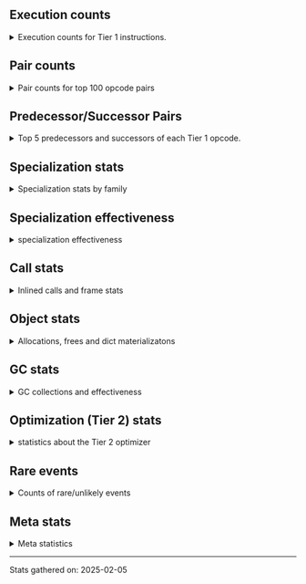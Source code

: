 ## Execution counts

<details>
<summary> Execution counts for Tier 1 instructions. </summary>


The "miss ratio" column shows the percentage of times the instruction
executed that it deoptimized. When this happens, the base unspecialized
instruction is not counted.

<table>
<thead>
<tr>
<th align="left">Name</th>
<th align="right">Base Count</th>
<th align="right">Head Count</th>
<th align="right">Change</th>
</tr>
</thead>
<tbody>
<tr>
<td align="left">NOT_TAKEN</td>
<td align="right">7,794</td>
<td align="right">93,915</td>
<td align="right">1,105.0%</td>
</tr>
<tr>
<td align="left">INTERPRETER_EXIT</td>
<td align="right">201,392</td>
<td align="right">720,346</td>
<td align="right">257.7%</td>
</tr>
<tr>
<td align="left">POP_JUMP_IF_NONE</td>
<td align="right">729,506</td>
<td align="right">210,616</td>
<td align="right">-71.1%</td>
</tr>
<tr>
<td align="left">LOAD_FAST_CHECK</td>
<td align="right">432,885</td>
<td align="right">173,031</td>
<td align="right">-60.0%</td>
</tr>
<tr>
<td align="left">EXTENDED_ARG</td>
<td align="right">1,275,658</td>
<td align="right">756,768</td>
<td align="right">-40.7%</td>
</tr>
<tr>
<td align="left">TO_BOOL_ALWAYS_TRUE</td>
<td align="right">1,174,425</td>
<td align="right">741,719</td>
<td align="right">-36.8%</td>
</tr>
<tr>
<td align="left">LOAD_ATTR_PROPERTY</td>
<td align="right">1,964,362</td>
<td align="right">1,531,656</td>
<td align="right">-22.0%</td>
</tr>
<tr>
<td align="left">BINARY_SUBSCR</td>
<td align="right">2,788,100</td>
<td align="right">2,355,309</td>
<td align="right">-15.5%</td>
</tr>
<tr>
<td align="left">STORE_FAST</td>
<td align="right">16,336,542</td>
<td align="right">13,914,319</td>
<td align="right">-14.8%</td>
</tr>
<tr>
<td align="left">POP_TOP</td>
<td align="right">3,246,552</td>
<td align="right">3,719,850</td>
<td align="right">14.6%</td>
</tr>
<tr>
<td align="left">JUMP_FORWARD</td>
<td align="right">3,341,946</td>
<td align="right">2,909,240</td>
<td align="right">-12.9%</td>
</tr>
<tr>
<td align="left">TO_BOOL_LIST</td>
<td align="right">3,471,272</td>
<td align="right">3,038,503</td>
<td align="right">-12.5%</td>
</tr>
<tr>
<td align="left">ENTER_EXECUTOR</td>
<td align="right">4,880,962</td>
<td align="right">5,294,244</td>
<td align="right">8.5%</td>
</tr>
<tr>
<td align="left">LOAD_ATTR_INSTANCE_VALUE</td>
<td align="right">27,964,908</td>
<td align="right">25,760,608</td>
<td align="right">-7.9%</td>
</tr>
<tr>
<td align="left">LOAD_FAST</td>
<td align="right">62,286,606</td>
<td align="right">58,289,734</td>
<td align="right">-6.4%</td>
</tr>
<tr>
<td align="left">COMPARE_OP_INT</td>
<td align="right">4,609,020</td>
<td align="right">4,349,127</td>
<td align="right">-5.6%</td>
</tr>
<tr>
<td align="left">POP_JUMP_IF_TRUE</td>
<td align="right">6,963,275</td>
<td align="right">6,641,345</td>
<td align="right">-4.6%</td>
</tr>
<tr>
<td align="left">LOAD_CONST_IMMORTAL</td>
<td align="right">26,441,312</td>
<td align="right">25,427,640</td>
<td align="right">-3.8%</td>
</tr>
<tr>
<td align="left">POP_JUMP_IF_FALSE</td>
<td align="right">22,609,056</td>
<td align="right">21,743,542</td>
<td align="right">-3.8%</td>
</tr>
<tr>
<td align="left">TO_BOOL_BOOL</td>
<td align="right">5,792,848</td>
<td align="right">5,730,772</td>
<td align="right">-1.1%</td>
</tr>
<tr>
<td align="left">BINARY_SUBSCR_DICT</td>
<td align="right">8,012,794</td>
<td align="right">7,950,718</td>
<td align="right">-0.8%</td>
</tr>
<tr>
<td align="left">BINARY_SUBSCR_STR_INT</td>
<td align="right">25,552</td>
<td align="right">25,513</td>
<td align="right">-0.2%</td>
</tr>
<tr>
<td align="left">BINARY_OP_ADD_INT</td>
<td align="right">100,548</td>
<td align="right">100,509</td>
<td align="right">-0.0%</td>
</tr>
<tr>
<td align="left">LOAD_SMALL_INT</td>
<td align="right">1,721,639</td>
<td align="right">1,721,600</td>
<td align="right">-0.0%</td>
</tr>
<tr>
<td align="left">STORE_ATTR_INSTANCE_VALUE</td>
<td align="right">4,108,361</td>
<td align="right">4,108,322</td>
<td align="right">-0.0%</td>
</tr>
<tr>
<td align="left">RESUME_CHECK</td>
<td align="right">7,568,108</td>
<td align="right">7,568,173</td>
<td align="right">0.0%</td>
</tr>
<tr>
<td align="left">RETURN_VALUE</td>
<td align="right">11,658,202</td>
<td align="right">11,658,202</td>
<td align="right">0.0%</td>
</tr>
<tr>
<td align="left">LOAD_GLOBAL_MODULE</td>
<td align="right">7,166,641</td>
<td align="right">7,166,641</td>
<td align="right">0.0%</td>
</tr>
<tr>
<td align="left">LOAD_FAST_LOAD_FAST</td>
<td align="right">6,258,729</td>
<td align="right">6,258,729</td>
<td align="right">0.0%</td>
</tr>
<tr>
<td align="left">COMPARE_OP_STR</td>
<td align="right">5,801,678</td>
<td align="right">5,801,678</td>
<td align="right">0.0%</td>
</tr>
<tr>
<td align="left">LOAD_ATTR_METHOD_NO_DICT</td>
<td align="right">5,274,707</td>
<td align="right">5,274,707</td>
<td align="right">0.0%</td>
</tr>
<tr>
<td align="left">CALL_PY_EXACT_ARGS</td>
<td align="right">5,164,898</td>
<td align="right">5,164,898</td>
<td align="right">0.0%</td>
</tr>
<tr>
<td align="left">LOAD_ATTR_METHOD_WITH_VALUES</td>
<td align="right">4,020,279</td>
<td align="right">4,020,279</td>
<td align="right">0.0%</td>
</tr>
<tr>
<td align="left">LOAD_GLOBAL_BUILTIN</td>
<td align="right">3,381,665</td>
<td align="right">3,381,665</td>
<td align="right">0.0%</td>
</tr>
<tr>
<td align="left">TO_BOOL</td>
<td align="right">3,256,381</td>
<td align="right">3,256,381</td>
<td align="right">0.0%</td>
</tr>
<tr>
<td align="left">LOAD_ATTR_SLOT</td>
<td align="right">3,118,339</td>
<td align="right">3,118,339</td>
<td align="right">0.0%</td>
</tr>
<tr>
<td align="left">CONTAINS_OP_SET</td>
<td align="right">2,656,782</td>
<td align="right">2,656,782</td>
<td align="right">0.0%</td>
</tr>
<tr>
<td align="left">LOAD_ATTR</td>
<td align="right">2,592,153</td>
<td align="right">2,592,153</td>
<td align="right">0.0%</td>
</tr>
<tr>
<td align="left">SWAP</td>
<td align="right">1,769,156</td>
<td align="right">1,769,156</td>
<td align="right">0.0%</td>
</tr>
<tr>
<td align="left">COPY</td>
<td align="right">1,724,147</td>
<td align="right">1,724,147</td>
<td align="right">0.0%</td>
</tr>
<tr>
<td align="left">CALL_METHOD_DESCRIPTOR_O</td>
<td align="right">1,605,648</td>
<td align="right">1,605,648</td>
<td align="right">0.0%</td>
</tr>
<tr>
<td align="left">BUILD_LIST</td>
<td align="right">1,486,504</td>
<td align="right">1,486,504</td>
<td align="right">0.0%</td>
</tr>
<tr>
<td align="left">CALL_LEN</td>
<td align="right">1,483,673</td>
<td align="right">1,483,673</td>
<td align="right">0.0%</td>
</tr>
<tr>
<td align="left">BINARY_OP_ADD_UNICODE</td>
<td align="right">1,392,697</td>
<td align="right">1,392,697</td>
<td align="right">0.0%</td>
</tr>
<tr>
<td align="left">POP_JUMP_IF_NOT_NONE</td>
<td align="right">1,206,034</td>
<td align="right">1,206,034</td>
<td align="right">0.0%</td>
</tr>
<tr>
<td align="left">STORE_SUBSCR_DICT</td>
<td align="right">1,146,929</td>
<td align="right">1,146,929</td>
<td align="right">0.0%</td>
</tr>
<tr>
<td align="left">LOAD_CONST_MORTAL</td>
<td align="right">1,051,120</td>
<td align="right">1,051,120</td>
<td align="right">0.0%</td>
</tr>
<tr>
<td align="left">GET_ITER</td>
<td align="right">905,175</td>
<td align="right">905,175</td>
<td align="right">0.0%</td>
</tr>
<tr>
<td align="left">CALL_LIST_APPEND</td>
<td align="right">904,540</td>
<td align="right">904,540</td>
<td align="right">0.0%</td>
</tr>
<tr>
<td align="left">NOP</td>
<td align="right">892,495</td>
<td align="right">892,495</td>
<td align="right">0.0%</td>
</tr>
<tr>
<td align="left">BUILD_TUPLE</td>
<td align="right">874,724</td>
<td align="right">874,724</td>
<td align="right">0.0%</td>
</tr>
<tr>
<td align="left">CALL_METHOD_DESCRIPTOR_FAST</td>
<td align="right">866,377</td>
<td align="right">866,377</td>
<td align="right">0.0%</td>
</tr>
<tr>
<td align="left">IS_OP</td>
<td align="right">852,734</td>
<td align="right">852,734</td>
<td align="right">0.0%</td>
</tr>
<tr>
<td align="left">CALL_METHOD_DESCRIPTOR_NOARGS</td>
<td align="right">850,050</td>
<td align="right">850,050</td>
<td align="right">0.0%</td>
</tr>
<tr>
<td align="left">COMPARE_OP</td>
<td align="right">820,290</td>
<td align="right">820,290</td>
<td align="right">0.0%</td>
</tr>
<tr>
<td align="left">CALL_PY_GENERAL</td>
<td align="right">815,853</td>
<td align="right">815,853</td>
<td align="right">0.0%</td>
</tr>
<tr>
<td align="left">CALL_NON_PY_GENERAL</td>
<td align="right">808,001</td>
<td align="right">808,001</td>
<td align="right">0.0%</td>
</tr>
<tr>
<td align="left">CALL_ISINSTANCE</td>
<td align="right">793,795</td>
<td align="right">793,795</td>
<td align="right">0.0%</td>
</tr>
<tr>
<td align="left">BUILD_MAP</td>
<td align="right">608,819</td>
<td align="right">608,819</td>
<td align="right">0.0%</td>
</tr>
<tr>
<td align="left">CALL_BUILTIN_CLASS</td>
<td align="right">592,399</td>
<td align="right">592,399</td>
<td align="right">0.0%</td>
</tr>
<tr>
<td align="left">FOR_ITER_LIST</td>
<td align="right">585,954</td>
<td align="right">585,954</td>
<td align="right">0.0%</td>
</tr>
<tr>
<td align="left">STORE_ATTR</td>
<td align="right">577,784</td>
<td align="right">577,784</td>
<td align="right">0.0%</td>
</tr>
<tr>
<td align="left">YIELD_VALUE</td>
<td align="right">553,348</td>
<td align="right">553,348</td>
<td align="right">0.0%</td>
</tr>
<tr>
<td align="left">BINARY_SLICE</td>
<td align="right">501,088</td>
<td align="right">501,088</td>
<td align="right">0.0%</td>
</tr>
<tr>
<td align="left">POP_ITER</td>
<td align="right">486,046</td>
<td align="right">486,046</td>
<td align="right">0.0%</td>
</tr>
<tr>
<td align="left">FOR_ITER</td>
<td align="right">471,445</td>
<td align="right">471,445</td>
<td align="right">0.0%</td>
</tr>
<tr>
<td align="left">CONTAINS_OP</td>
<td align="right">459,774</td>
<td align="right">459,774</td>
<td align="right">0.0%</td>
</tr>
<tr>
<td align="left">CALL_BOUND_METHOD_EXACT_ARGS</td>
<td align="right">458,626</td>
<td align="right">458,626</td>
<td align="right">0.0%</td>
</tr>
<tr>
<td align="left">JUMP_BACKWARD_JIT</td>
<td align="right">382,956</td>
<td align="right">382,956</td>
<td align="right">0.0%</td>
</tr>
<tr>
<td align="left">STORE_FAST_STORE_FAST</td>
<td align="right">375,217</td>
<td align="right">375,217</td>
<td align="right">0.0%</td>
</tr>
<tr>
<td align="left">UNPACK_SEQUENCE_TWO_TUPLE</td>
<td align="right">374,044</td>
<td align="right">374,044</td>
<td align="right">0.0%</td>
</tr>
<tr>
<td align="left">BINARY_SUBSCR_LIST_INT</td>
<td align="right">370,516</td>
<td align="right">370,516</td>
<td align="right">0.0%</td>
</tr>
<tr>
<td align="left">CONTAINS_OP_DICT</td>
<td align="right">359,057</td>
<td align="right">359,057</td>
<td align="right">0.0%</td>
</tr>
<tr>
<td align="left">STORE_SUBSCR_LIST_INT</td>
<td align="right">358,569</td>
<td align="right">358,569</td>
<td align="right">0.0%</td>
</tr>
<tr>
<td align="left">FORMAT_SIMPLE</td>
<td align="right">356,612</td>
<td align="right">356,612</td>
<td align="right">0.0%</td>
</tr>
<tr>
<td align="left">CONVERT_VALUE</td>
<td align="right">356,608</td>
<td align="right">356,608</td>
<td align="right">0.0%</td>
</tr>
<tr>
<td align="left">PUSH_NULL</td>
<td align="right">356,434</td>
<td align="right">356,434</td>
<td align="right">0.0%</td>
</tr>
<tr>
<td align="left">CALL_BUILTIN_FAST</td>
<td align="right">254,050</td>
<td align="right">254,050</td>
<td align="right">0.0%</td>
</tr>
<tr>
<td align="left">BINARY_OP_SUBTRACT_INT</td>
<td align="right">211,692</td>
<td align="right">211,692</td>
<td align="right">0.0%</td>
</tr>
<tr>
<td align="left">TO_BOOL_INT</td>
<td align="right">204,677</td>
<td align="right">204,677</td>
<td align="right">0.0%</td>
</tr>
<tr>
<td align="left">CALL_KW_PY</td>
<td align="right">199,747</td>
<td align="right">199,747</td>
<td align="right">0.0%</td>
</tr>
<tr>
<td align="left">TO_BOOL_NONE</td>
<td align="right">191,870</td>
<td align="right">191,870</td>
<td align="right">0.0%</td>
</tr>
<tr>
<td align="left">CALL_ALLOC_AND_ENTER_INIT</td>
<td align="right">180,556</td>
<td align="right">180,556</td>
<td align="right">0.0%</td>
</tr>
<tr>
<td align="left">LOAD_ATTR_MODULE</td>
<td align="right">180,210</td>
<td align="right">180,210</td>
<td align="right">0.0%</td>
</tr>
<tr>
<td align="left">LOAD_DEREF</td>
<td align="right">179,458</td>
<td align="right">179,458</td>
<td align="right">0.0%</td>
</tr>
<tr>
<td align="left">COPY_FREE_VARS</td>
<td align="right">179,425</td>
<td align="right">179,425</td>
<td align="right">0.0%</td>
</tr>
<tr>
<td align="left">EXIT_INIT_CHECK</td>
<td align="right">179,149</td>
<td align="right">179,149</td>
<td align="right">0.0%</td>
</tr>
<tr>
<td align="left">BUILD_STRING</td>
<td align="right">178,306</td>
<td align="right">178,306</td>
<td align="right">0.0%</td>
</tr>
<tr>
<td align="left">BINARY_OP</td>
<td align="right">75,663</td>
<td align="right">75,663</td>
<td align="right">0.0%</td>
</tr>
<tr>
<td align="left">LOAD_ATTR_CLASS</td>
<td align="right">71,132</td>
<td align="right">71,132</td>
<td align="right">0.0%</td>
</tr>
<tr>
<td align="left">FOR_ITER_GEN</td>
<td align="right">34,453</td>
<td align="right">34,453</td>
<td align="right">0.0%</td>
</tr>
<tr>
<td align="left">TO_BOOL_STR</td>
<td align="right">17,892</td>
<td align="right">17,892</td>
<td align="right">0.0%</td>
</tr>
<tr>
<td align="left">BINARY_SUBSCR_GETITEM</td>
<td align="right">6,233</td>
<td align="right">6,233</td>
<td align="right">0.0%</td>
</tr>
<tr>
<td align="left">STORE_ATTR_SLOT</td>
<td align="right">6,159</td>
<td align="right">6,159</td>
<td align="right">0.0%</td>
</tr>
<tr>
<td align="left">STORE_FAST_LOAD_FAST</td>
<td align="right">5,570</td>
<td align="right">5,570</td>
<td align="right">0.0%</td>
</tr>
<tr>
<td align="left">LOAD_ATTR_METHOD_LAZY_DICT</td>
<td align="right">4,728</td>
<td align="right">4,728</td>
<td align="right">0.0%</td>
</tr>
<tr>
<td align="left">CALL_BUILTIN_FAST_WITH_KEYWORDS</td>
<td align="right">4,067</td>
<td align="right">4,067</td>
<td align="right">0.0%</td>
</tr>
<tr>
<td align="left">BINARY_SUBSCR_TUPLE_INT</td>
<td align="right">3,725</td>
<td align="right">3,725</td>
<td align="right">0.0%</td>
</tr>
<tr>
<td align="left">FOR_ITER_RANGE</td>
<td align="right">3,620</td>
<td align="right">3,620</td>
<td align="right">0.0%</td>
</tr>
<tr>
<td align="left">BINARY_OP_EXTEND</td>
<td align="right">3,523</td>
<td align="right">3,523</td>
<td align="right">0.0%</td>
</tr>
<tr>
<td align="left">CALL</td>
<td align="right">3,346</td>
<td align="right">3,346</td>
<td align="right">0.0%</td>
</tr>
<tr>
<td align="left">CALL_METHOD_DESCRIPTOR_FAST_WITH_KEYWORDS</td>
<td align="right">3,145</td>
<td align="right">3,145</td>
<td align="right">0.0%</td>
</tr>
<tr>
<td align="left">FOR_ITER_TUPLE</td>
<td align="right">2,943</td>
<td align="right">2,943</td>
<td align="right">0.0%</td>
</tr>
<tr>
<td align="left">CALL_BUILTIN_O</td>
<td align="right">2,755</td>
<td align="right">2,755</td>
<td align="right">0.0%</td>
</tr>
<tr>
<td align="left">STORE_SUBSCR</td>
<td align="right">2,345</td>
<td align="right">2,345</td>
<td align="right">0.0%</td>
</tr>
<tr>
<td align="left">UNPACK_SEQUENCE_LIST</td>
<td align="right">2,111</td>
<td align="right">2,111</td>
<td align="right">0.0%</td>
</tr>
<tr>
<td align="left">LOAD_GLOBAL</td>
<td align="right">2,032</td>
<td align="right">2,032</td>
<td align="right">0.0%</td>
</tr>
<tr>
<td align="left">BINARY_OP_INPLACE_ADD_UNICODE</td>
<td align="right">1,951</td>
<td align="right">1,951</td>
<td align="right">0.0%</td>
</tr>
<tr>
<td align="left">MAP_ADD</td>
<td align="right">1,489</td>
<td align="right">1,489</td>
<td align="right">0.0%</td>
</tr>
<tr>
<td align="left">LOAD_CONST</td>
<td align="right">1,392</td>
<td align="right">1,392</td>
<td align="right">0.0%</td>
</tr>
<tr>
<td align="left">LIST_APPEND</td>
<td align="right">1,028</td>
<td align="right">1,028</td>
<td align="right">0.0%</td>
</tr>
<tr>
<td align="left">LOAD_ATTR_NONDESCRIPTOR_WITH_VALUES</td>
<td align="right">959</td>
<td align="right">959</td>
<td align="right">0.0%</td>
</tr>
<tr>
<td align="left">CALL_FUNCTION_EX</td>
<td align="right">586</td>
<td align="right">586</td>
<td align="right">0.0%</td>
</tr>
<tr>
<td align="left">STORE_NAME</td>
<td align="right">583</td>
<td align="right">583</td>
<td align="right">0.0%</td>
</tr>
<tr>
<td align="left">DICT_MERGE</td>
<td align="right">522</td>
<td align="right">522</td>
<td align="right">0.0%</td>
</tr>
<tr>
<td align="left">MAKE_FUNCTION</td>
<td align="right">418</td>
<td align="right">418</td>
<td align="right">0.0%</td>
</tr>
<tr>
<td align="left">LOAD_NAME</td>
<td align="right">326</td>
<td align="right">326</td>
<td align="right">0.0%</td>
</tr>
<tr>
<td align="left">RESUME</td>
<td align="right">218</td>
<td align="right">218</td>
<td align="right">0.0%</td>
</tr>
<tr>
<td align="left">CALL_TUPLE_1</td>
<td align="right">204</td>
<td align="right">204</td>
<td align="right">0.0%</td>
</tr>
<tr>
<td align="left">LOAD_FAST_AND_CLEAR</td>
<td align="right">155</td>
<td align="right">155</td>
<td align="right">0.0%</td>
</tr>
<tr>
<td align="left">LOAD_SUPER_ATTR_ATTR</td>
<td align="right">126</td>
<td align="right">126</td>
<td align="right">0.0%</td>
</tr>
<tr>
<td align="left">MAKE_CELL</td>
<td align="right">119</td>
<td align="right">119</td>
<td align="right">0.0%</td>
</tr>
<tr>
<td align="left">JUMP_BACKWARD_NO_JIT</td>
<td align="right">112</td>
<td align="right">112</td>
<td align="right">0.0%</td>
</tr>
<tr>
<td align="left">SET_FUNCTION_ATTRIBUTE</td>
<td align="right">109</td>
<td align="right">109</td>
<td align="right">0.0%</td>
</tr>
<tr>
<td align="left">STORE_DEREF</td>
<td align="right">108</td>
<td align="right">108</td>
<td align="right">0.0%</td>
</tr>
<tr>
<td align="left">CALL_TYPE_1</td>
<td align="right">104</td>
<td align="right">104</td>
<td align="right">0.0%</td>
</tr>
<tr>
<td align="left">IMPORT_FROM</td>
<td align="right">78</td>
<td align="right">78</td>
<td align="right">0.0%</td>
</tr>
<tr>
<td align="left">IMPORT_NAME</td>
<td align="right">77</td>
<td align="right">77</td>
<td align="right">0.0%</td>
</tr>
<tr>
<td align="left">RETURN_GENERATOR</td>
<td align="right">68</td>
<td align="right">68</td>
<td align="right">0.0%</td>
</tr>
<tr>
<td align="left">CALL_INTRINSIC_1</td>
<td align="right">67</td>
<td align="right">67</td>
<td align="right">0.0%</td>
</tr>
<tr>
<td align="left">LIST_EXTEND</td>
<td align="right">67</td>
<td align="right">67</td>
<td align="right">0.0%</td>
</tr>
<tr>
<td align="left">LOAD_SUPER_ATTR_METHOD</td>
<td align="right">67</td>
<td align="right">67</td>
<td align="right">0.0%</td>
</tr>
<tr>
<td align="left">LOAD_SUPER_ATTR</td>
<td align="right">66</td>
<td align="right">66</td>
<td align="right">0.0%</td>
</tr>
<tr>
<td align="left">CALL_KW_NON_PY</td>
<td align="right">65</td>
<td align="right">65</td>
<td align="right">0.0%</td>
</tr>
<tr>
<td align="left">END_FOR</td>
<td align="right">64</td>
<td align="right"></td>
<td align="right"></td>
</tr>
<tr>
<td align="left">BINARY_OP_SUBTRACT_FLOAT</td>
<td align="right">63</td>
<td align="right">63</td>
<td align="right">0.0%</td>
</tr>
<tr>
<td align="left">UNPACK_SEQUENCE</td>
<td align="right">62</td>
<td align="right">62</td>
<td align="right">0.0%</td>
</tr>
<tr>
<td align="left">CALL_KW</td>
<td align="right">60</td>
<td align="right">60</td>
<td align="right">0.0%</td>
</tr>
<tr>
<td align="left">LOAD_LOCALS</td>
<td align="right">48</td>
<td align="right">48</td>
<td align="right">0.0%</td>
</tr>
<tr>
<td align="left">JUMP_BACKWARD</td>
<td align="right">42</td>
<td align="right">42</td>
<td align="right">0.0%</td>
</tr>
<tr>
<td align="left">CHECK_EXC_MATCH</td>
<td align="right">41</td>
<td align="right">41</td>
<td align="right">0.0%</td>
</tr>
<tr>
<td align="left">POP_EXCEPT</td>
<td align="right">41</td>
<td align="right">41</td>
<td align="right">0.0%</td>
</tr>
<tr>
<td align="left">PUSH_EXC_INFO</td>
<td align="right">41</td>
<td align="right">41</td>
<td align="right">0.0%</td>
</tr>
<tr>
<td align="left">LOAD_ATTR_CLASS_WITH_METACLASS_CHECK</td>
<td align="right">39</td>
<td align="right">39</td>
<td align="right">0.0%</td>
</tr>
<tr>
<td align="left">LOAD_SPECIAL</td>
<td align="right">36</td>
<td align="right">36</td>
<td align="right">0.0%</td>
</tr>
<tr>
<td align="left">UNPACK_SEQUENCE_TUPLE</td>
<td align="right">33</td>
<td align="right">33</td>
<td align="right">0.0%</td>
</tr>
<tr>
<td align="left">LOAD_BUILD_CLASS</td>
<td align="right">32</td>
<td align="right">32</td>
<td align="right">0.0%</td>
</tr>
<tr>
<td align="left">UNARY_NOT</td>
<td align="right">31</td>
<td align="right">31</td>
<td align="right">0.0%</td>
</tr>
<tr>
<td align="left">BINARY_OP_MULTIPLY_INT</td>
<td align="right">30</td>
<td align="right">30</td>
<td align="right">0.0%</td>
</tr>
<tr>
<td align="left">LOAD_FROM_DICT_OR_DEREF</td>
<td align="right">16</td>
<td align="right">16</td>
<td align="right">0.0%</td>
</tr>
<tr>
<td align="left">JUMP_BACKWARD_NO_INTERRUPT</td>
<td align="right">10</td>
<td align="right">10</td>
<td align="right">0.0%</td>
</tr>
<tr>
<td align="left">UNARY_NEGATIVE</td>
<td align="right">9</td>
<td align="right">9</td>
<td align="right">0.0%</td>
</tr>
<tr>
<td align="left">UNARY_INVERT</td>
<td align="right">8</td>
<td align="right">8</td>
<td align="right">0.0%</td>
</tr>
<tr>
<td align="left">CALL_STR_1</td>
<td align="right">6</td>
<td align="right">6</td>
<td align="right">0.0%</td>
</tr>
<tr>
<td align="left">DELETE_SUBSCR</td>
<td align="right">2</td>
<td align="right">2</td>
<td align="right">0.0%</td>
</tr>
<tr>
<td align="left">COMPARE_OP_FLOAT</td>
<td align="right">2</td>
<td align="right">2</td>
<td align="right">0.0%</td>
</tr>
<tr>
<td align="left">DICT_UPDATE</td>
<td align="right">1</td>
<td align="right">1</td>
<td align="right">0.0%</td>
</tr>
</tbody>
</table>


</details>

## Pair counts

<details>
<summary> Pair counts for top 100 opcode pairs </summary>


Pairs of specialized operations that deoptimize and are then followed by
the corresponding unspecialized instruction are not counted as pairs.

Not included in comparative output.


</details>

## Predecessor/Successor Pairs

<details>
<summary> Top 5 predecessors and successors of each Tier 1 opcode. </summary>


This does not include the unspecialized instructions that occur after a
specialized instruction deoptimizes.

Not included in comparative output.


</details>

## Specialization stats

<details>
<summary> Specialization stats by family </summary>

### BINARY_OP

<details>
<summary> specialization stats for BINARY_OP family </summary>

<table>
<thead>
<tr>
<th align="left">Kind</th>
<th align="right">Base Count</th>
<th align="right">Base Ratio</th>
<th align="right">Head Count</th>
<th align="right">Head Ratio</th>
<th align="right">Change</th>
</tr>
</thead>
<tbody>
<tr>
<td align="left">
deferred
<details>
<summary>ⓘ</summary>

Lists the number of "deferred" (i.e. not specialized) instructions executed.
</details>
</td>
<td align="right">75,351</td>
<td align="right">1.7%</td>
<td align="right">75,351</td>
<td align="right">1.7%</td>
<td align="right">0.0%</td>
</tr>
<tr>
<td align="left">
hit
<details>
<summary>ⓘ</summary>

Specialized instructions that complete.
</details>
</td>
<td align="right">4,442,986</td>
<td align="right">98.3%</td>
<td align="right">4,442,986</td>
<td align="right">98.3%</td>
<td align="right">0.0%</td>
</tr>
</tbody>
</table>

<table>
<thead>
<tr>
<th align="left">Success</th>
<th align="right">Base Count</th>
<th align="right">Base Ratio</th>
<th align="right">Head Count</th>
<th align="right">Head Ratio</th>
<th align="right">Change</th>
</tr>
</thead>
<tbody>
<tr>
<td align="left">Success</td>
<td align="right">130</td>
<td align="right">41.7%</td>
<td align="right">130</td>
<td align="right">41.7%</td>
<td align="right">0.0%</td>
</tr>
<tr>
<td align="left">Failure</td>
<td align="right">182</td>
<td align="right">58.3%</td>
<td align="right">182</td>
<td align="right">58.3%</td>
<td align="right">0.0%</td>
</tr>
</tbody>
</table>

<table>
<thead>
<tr>
<th align="left">Failure kind</th>
<th align="right">Base Count</th>
<th align="right">Base Ratio</th>
<th align="right">Head Count</th>
<th align="right">Head Ratio</th>
<th align="right">Change</th>
</tr>
</thead>
<tbody>
<tr>
<td align="left">remainder</td>
<td align="right">50</td>
<td align="right">27.5%</td>
<td align="right">50</td>
<td align="right">27.5%</td>
<td align="right">0.0%</td>
</tr>
<tr>
<td align="left">add other</td>
<td align="right">48</td>
<td align="right">26.4%</td>
<td align="right">48</td>
<td align="right">26.4%</td>
<td align="right">0.0%</td>
</tr>
<tr>
<td align="left">or</td>
<td align="right">43</td>
<td align="right">23.6%</td>
<td align="right">43</td>
<td align="right">23.6%</td>
<td align="right">0.0%</td>
</tr>
<tr>
<td align="left">xor</td>
<td align="right">32</td>
<td align="right">17.6%</td>
<td align="right">32</td>
<td align="right">17.6%</td>
<td align="right">0.0%</td>
</tr>
<tr>
<td align="left">add different types</td>
<td align="right">4</td>
<td align="right">2.2%</td>
<td align="right">4</td>
<td align="right">2.2%</td>
<td align="right">0.0%</td>
</tr>
<tr>
<td align="left">floor divide</td>
<td align="right">4</td>
<td align="right">2.2%</td>
<td align="right">4</td>
<td align="right">2.2%</td>
<td align="right">0.0%</td>
</tr>
<tr>
<td align="left">multiply different types</td>
<td align="right">1</td>
<td align="right">0.5%</td>
<td align="right">1</td>
<td align="right">0.5%</td>
<td align="right">0.0%</td>
</tr>
</tbody>
</table>


</details>

### BINARY_SLICE

<details>
<summary> specialization stats for BINARY_SLICE family </summary>

<table>
<thead>
<tr>
<th align="left">Kind</th>
<th align="right">Base Count</th>
<th align="right">Base Ratio</th>
<th align="right">Head Count</th>
<th align="right">Head Ratio</th>
<th align="right">Change</th>
</tr>
</thead>
<tbody>
<tr>
<td align="left">
deferred
<details>
<summary>ⓘ</summary>

Lists the number of "deferred" (i.e. not specialized) instructions executed.
</details>
</td>
<td align="right">501,088</td>
<td align="right">100.0%</td>
<td align="right">501,088</td>
<td align="right">100.0%</td>
<td align="right">0.0%</td>
</tr>
</tbody>
</table>


</details>

### BINARY_SUBSCR

<details>
<summary> specialization stats for BINARY_SUBSCR family </summary>

<table>
<thead>
<tr>
<th align="left">Kind</th>
<th align="right">Base Count</th>
<th align="right">Base Ratio</th>
<th align="right">Head Count</th>
<th align="right">Head Ratio</th>
<th align="right">Change</th>
</tr>
</thead>
<tbody>
<tr>
<td align="left">
deferred
<details>
<summary>ⓘ</summary>

Lists the number of "deferred" (i.e. not specialized) instructions executed.
</details>
</td>
<td align="right">2,785,031</td>
<td align="right">20.0%</td>
<td align="right">2,352,325</td>
<td align="right">17.4%</td>
<td align="right">-15.5%</td>
</tr>
<tr>
<td align="left">
hit
<details>
<summary>ⓘ</summary>

Specialized instructions that complete.
</details>
</td>
<td align="right">11,149,596</td>
<td align="right">80.0%</td>
<td align="right">11,149,596</td>
<td align="right">82.5%</td>
<td align="right">0.0%</td>
</tr>
<tr>
<td align="left">
miss
<details>
<summary>ⓘ</summary>

Specialized instructions that deopt.
</details>
</td>
<td align="right">1,706</td>
<td align="right">0.0%</td>
<td align="right">1,706</td>
<td align="right">0.0%</td>
<td align="right">0.0%</td>
</tr>
</tbody>
</table>

<table>
<thead>
<tr>
<th align="left">Success</th>
<th align="right">Base Count</th>
<th align="right">Base Ratio</th>
<th align="right">Head Count</th>
<th align="right">Head Ratio</th>
<th align="right">Change</th>
</tr>
</thead>
<tbody>
<tr>
<td align="left">Failure</td>
<td align="right">1,906</td>
<td align="right">61.5%</td>
<td align="right">1,821</td>
<td align="right">60.4%</td>
<td align="right">-4.5%</td>
</tr>
<tr>
<td align="left">Success</td>
<td align="right">1,193</td>
<td align="right">38.5%</td>
<td align="right">1,193</td>
<td align="right">39.6%</td>
<td align="right">0.0%</td>
</tr>
</tbody>
</table>

<table>
<thead>
<tr>
<th align="left">Failure kind</th>
<th align="right">Base Count</th>
<th align="right">Base Ratio</th>
<th align="right">Head Count</th>
<th align="right">Head Ratio</th>
<th align="right">Change</th>
</tr>
</thead>
<tbody>
<tr>
<td align="left">out of range</td>
<td align="right">1,310</td>
<td align="right">68.7%</td>
<td align="right">1,225</td>
<td align="right">67.3%</td>
<td align="right">-6.5%</td>
</tr>
<tr>
<td align="left">buffer int</td>
<td align="right">228</td>
<td align="right">12.0%</td>
<td align="right">228</td>
<td align="right">12.5%</td>
<td align="right">0.0%</td>
</tr>
<tr>
<td align="left">buffer slice</td>
<td align="right">195</td>
<td align="right">10.2%</td>
<td align="right">195</td>
<td align="right">10.7%</td>
<td align="right">0.0%</td>
</tr>
<tr>
<td align="left">list slice</td>
<td align="right">167</td>
<td align="right">8.8%</td>
<td align="right">167</td>
<td align="right">9.2%</td>
<td align="right">0.0%</td>
</tr>
<tr>
<td align="left">string slice</td>
<td align="right">6</td>
<td align="right">0.3%</td>
<td align="right">6</td>
<td align="right">0.3%</td>
<td align="right">0.0%</td>
</tr>
</tbody>
</table>


</details>

### CALL

<details>
<summary> specialization stats for CALL family </summary>

<table>
<thead>
<tr>
<th align="left">Kind</th>
<th align="right">Base Count</th>
<th align="right">Base Ratio</th>
<th align="right">Head Count</th>
<th align="right">Head Ratio</th>
<th align="right">Change</th>
</tr>
</thead>
<tbody>
<tr>
<td align="left">
deferred
<details>
<summary>ⓘ</summary>

Lists the number of "deferred" (i.e. not specialized) instructions executed.
</details>
</td>
<td align="right">1,557,679</td>
<td align="right">8.2%</td>
<td align="right">1,557,679</td>
<td align="right">8.2%</td>
<td align="right">0.0%</td>
</tr>
<tr>
<td align="left">
hit
<details>
<summary>ⓘ</summary>

Specialized instructions that complete.
</details>
</td>
<td align="right">17,291,190</td>
<td align="right">91.6%</td>
<td align="right">17,291,190</td>
<td align="right">91.6%</td>
<td align="right">0.0%</td>
</tr>
<tr>
<td align="left">
miss
<details>
<summary>ⓘ</summary>

Specialized instructions that deopt.
</details>
</td>
<td align="right">1,587,089</td>
<td align="right">8.4%</td>
<td align="right">1,587,089</td>
<td align="right">8.4%</td>
<td align="right">0.0%</td>
</tr>
</tbody>
</table>

<table>
<thead>
<tr>
<th align="left">Success</th>
<th align="right">Base Count</th>
<th align="right">Base Ratio</th>
<th align="right">Head Count</th>
<th align="right">Head Ratio</th>
<th align="right">Change</th>
</tr>
</thead>
<tbody>
<tr>
<td align="left">Success</td>
<td align="right">32,756</td>
<td align="right">100.0%</td>
<td align="right">32,756</td>
<td align="right">100.0%</td>
<td align="right">0.0%</td>
</tr>
<tr>
<td align="left">Failure</td>
<td align="right">0</td>
<td align="right">0.0%</td>
<td align="right">0</td>
<td align="right">0.0%</td>
<td align="right"></td>
</tr>
</tbody>
</table>


</details>

### CALL_KW

<details>
<summary> specialization stats for CALL_KW family </summary>

<table>
<thead>
<tr>
<th align="left">Kind</th>
<th align="right">Base Count</th>
<th align="right">Base Ratio</th>
<th align="right">Head Count</th>
<th align="right">Head Ratio</th>
<th align="right">Change</th>
</tr>
</thead>
<tbody>
<tr>
<td align="left">
deferred
<details>
<summary>ⓘ</summary>

Lists the number of "deferred" (i.e. not specialized) instructions executed.
</details>
</td>
<td align="right">10</td>
<td align="right">16.7%</td>
<td align="right">10</td>
<td align="right">16.7%</td>
<td align="right">0.0%</td>
</tr>
</tbody>
</table>

<table>
<thead>
<tr>
<th align="left">Success</th>
<th align="right">Base Count</th>
<th align="right">Base Ratio</th>
<th align="right">Head Count</th>
<th align="right">Head Ratio</th>
<th align="right">Change</th>
</tr>
</thead>
<tbody>
<tr>
<td align="left">Success</td>
<td align="right">50</td>
<td align="right">100.0%</td>
<td align="right">50</td>
<td align="right">100.0%</td>
<td align="right">0.0%</td>
</tr>
<tr>
<td align="left">Failure</td>
<td align="right">0</td>
<td align="right">0.0%</td>
<td align="right">0</td>
<td align="right">0.0%</td>
<td align="right"></td>
</tr>
</tbody>
</table>


</details>

### COMPARE_OP

<details>
<summary> specialization stats for COMPARE_OP family </summary>

<table>
<thead>
<tr>
<th align="left">Kind</th>
<th align="right">Base Count</th>
<th align="right">Base Ratio</th>
<th align="right">Head Count</th>
<th align="right">Head Ratio</th>
<th align="right">Change</th>
</tr>
</thead>
<tbody>
<tr>
<td align="left">
deferred
<details>
<summary>ⓘ</summary>

Lists the number of "deferred" (i.e. not specialized) instructions executed.
</details>
</td>
<td align="right">818,775</td>
<td align="right">5.8%</td>
<td align="right">818,775</td>
<td align="right">5.8%</td>
<td align="right">0.0%</td>
</tr>
<tr>
<td align="left">
hit
<details>
<summary>ⓘ</summary>

Specialized instructions that complete.
</details>
</td>
<td align="right">13,258,309</td>
<td align="right">94.1%</td>
<td align="right">13,258,309</td>
<td align="right">94.1%</td>
<td align="right">0.0%</td>
</tr>
<tr>
<td align="left">
miss
<details>
<summary>ⓘ</summary>

Specialized instructions that deopt.
</details>
</td>
<td align="right">7,580</td>
<td align="right">0.1%</td>
<td align="right">7,580</td>
<td align="right">0.1%</td>
<td align="right">0.0%</td>
</tr>
</tbody>
</table>

<table>
<thead>
<tr>
<th align="left">Success</th>
<th align="right">Base Count</th>
<th align="right">Base Ratio</th>
<th align="right">Head Count</th>
<th align="right">Head Ratio</th>
<th align="right">Change</th>
</tr>
</thead>
<tbody>
<tr>
<td align="left">Success</td>
<td align="right">596</td>
<td align="right">36.3%</td>
<td align="right">596</td>
<td align="right">36.3%</td>
<td align="right">0.0%</td>
</tr>
<tr>
<td align="left">Failure</td>
<td align="right">1,048</td>
<td align="right">63.7%</td>
<td align="right">1,048</td>
<td align="right">63.7%</td>
<td align="right">0.0%</td>
</tr>
</tbody>
</table>

<table>
<thead>
<tr>
<th align="left">Failure kind</th>
<th align="right">Base Count</th>
<th align="right">Base Ratio</th>
<th align="right">Head Count</th>
<th align="right">Head Ratio</th>
<th align="right">Change</th>
</tr>
</thead>
<tbody>
<tr>
<td align="left">different types</td>
<td align="right">523</td>
<td align="right">49.9%</td>
<td align="right">523</td>
<td align="right">49.9%</td>
<td align="right">0.0%</td>
</tr>
<tr>
<td align="left">baseobject</td>
<td align="right">173</td>
<td align="right">16.5%</td>
<td align="right">173</td>
<td align="right">16.5%</td>
<td align="right">0.0%</td>
</tr>
<tr>
<td align="left">bytes</td>
<td align="right">154</td>
<td align="right">14.7%</td>
<td align="right">154</td>
<td align="right">14.7%</td>
<td align="right">0.0%</td>
</tr>
<tr>
<td align="left">tuple</td>
<td align="right">122</td>
<td align="right">11.6%</td>
<td align="right">122</td>
<td align="right">11.6%</td>
<td align="right">0.0%</td>
</tr>
<tr>
<td align="left">long float</td>
<td align="right">70</td>
<td align="right">6.7%</td>
<td align="right">70</td>
<td align="right">6.7%</td>
<td align="right">0.0%</td>
</tr>
<tr>
<td align="left">other</td>
<td align="right">6</td>
<td align="right">0.6%</td>
<td align="right">6</td>
<td align="right">0.6%</td>
<td align="right">0.0%</td>
</tr>
</tbody>
</table>


</details>

### CONTAINS_OP

<details>
<summary> specialization stats for CONTAINS_OP family </summary>

<table>
<thead>
<tr>
<th align="left">Kind</th>
<th align="right">Base Count</th>
<th align="right">Base Ratio</th>
<th align="right">Head Count</th>
<th align="right">Head Ratio</th>
<th align="right">Change</th>
</tr>
</thead>
<tbody>
<tr>
<td align="left">
deferred
<details>
<summary>ⓘ</summary>

Lists the number of "deferred" (i.e. not specialized) instructions executed.
</details>
</td>
<td align="right">458,789</td>
<td align="right">11.9%</td>
<td align="right">458,789</td>
<td align="right">11.9%</td>
<td align="right">0.0%</td>
</tr>
<tr>
<td align="left">
hit
<details>
<summary>ⓘ</summary>

Specialized instructions that complete.
</details>
</td>
<td align="right">3,404,651</td>
<td align="right">88.1%</td>
<td align="right">3,404,651</td>
<td align="right">88.1%</td>
<td align="right">0.0%</td>
</tr>
</tbody>
</table>

<table>
<thead>
<tr>
<th align="left">Success</th>
<th align="right">Base Count</th>
<th align="right">Base Ratio</th>
<th align="right">Head Count</th>
<th align="right">Head Ratio</th>
<th align="right">Change</th>
</tr>
</thead>
<tbody>
<tr>
<td align="left">Success</td>
<td align="right">246</td>
<td align="right">25.0%</td>
<td align="right">246</td>
<td align="right">25.0%</td>
<td align="right">0.0%</td>
</tr>
<tr>
<td align="left">Failure</td>
<td align="right">739</td>
<td align="right">75.0%</td>
<td align="right">739</td>
<td align="right">75.0%</td>
<td align="right">0.0%</td>
</tr>
</tbody>
</table>

<table>
<thead>
<tr>
<th align="left">Failure kind</th>
<th align="right">Base Count</th>
<th align="right">Base Ratio</th>
<th align="right">Head Count</th>
<th align="right">Head Ratio</th>
<th align="right">Change</th>
</tr>
</thead>
<tbody>
<tr>
<td align="left">tuple</td>
<td align="right">447</td>
<td align="right">60.5%</td>
<td align="right">447</td>
<td align="right">60.5%</td>
<td align="right">0.0%</td>
</tr>
<tr>
<td align="left">list</td>
<td align="right">225</td>
<td align="right">30.4%</td>
<td align="right">225</td>
<td align="right">30.4%</td>
<td align="right">0.0%</td>
</tr>
<tr>
<td align="left">other</td>
<td align="right">66</td>
<td align="right">8.9%</td>
<td align="right">66</td>
<td align="right">8.9%</td>
<td align="right">0.0%</td>
</tr>
<tr>
<td align="left">str</td>
<td align="right">1</td>
<td align="right">0.1%</td>
<td align="right">1</td>
<td align="right">0.1%</td>
<td align="right">0.0%</td>
</tr>
</tbody>
</table>


</details>

### FOR_ITER

<details>
<summary> specialization stats for FOR_ITER family </summary>

<table>
<thead>
<tr>
<th align="left">Kind</th>
<th align="right">Base Count</th>
<th align="right">Base Ratio</th>
<th align="right">Head Count</th>
<th align="right">Head Ratio</th>
<th align="right">Change</th>
</tr>
</thead>
<tbody>
<tr>
<td align="left">
hit
<details>
<summary>ⓘ</summary>

Specialized instructions that complete.
</details>
</td>
<td align="right">1,145,890</td>
<td align="right">70.8%</td>
<td align="right">626,936</td>
<td align="right">57.1%</td>
<td align="right">-45.3%</td>
</tr>
<tr>
<td align="left">
deferred
<details>
<summary>ⓘ</summary>

Lists the number of "deferred" (i.e. not specialized) instructions executed.
</details>
</td>
<td align="right">471,132</td>
<td align="right">29.1%</td>
<td align="right">471,132</td>
<td align="right">42.9%</td>
<td align="right">0.0%</td>
</tr>
<tr>
<td align="left">
miss
<details>
<summary>ⓘ</summary>

Specialized instructions that deopt.
</details>
</td>
<td align="right">34</td>
<td align="right">0.0%</td>
<td align="right">34</td>
<td align="right">0.0%</td>
<td align="right">0.0%</td>
</tr>
</tbody>
</table>

<table>
<thead>
<tr>
<th align="left">Success</th>
<th align="right">Base Count</th>
<th align="right">Base Ratio</th>
<th align="right">Head Count</th>
<th align="right">Head Ratio</th>
<th align="right">Change</th>
</tr>
</thead>
<tbody>
<tr>
<td align="left">Success</td>
<td align="right">18</td>
<td align="right">5.8%</td>
<td align="right">18</td>
<td align="right">5.8%</td>
<td align="right">0.0%</td>
</tr>
<tr>
<td align="left">Failure</td>
<td align="right">295</td>
<td align="right">94.2%</td>
<td align="right">295</td>
<td align="right">94.2%</td>
<td align="right">0.0%</td>
</tr>
</tbody>
</table>

<table>
<thead>
<tr>
<th align="left">Failure kind</th>
<th align="right">Base Count</th>
<th align="right">Base Ratio</th>
<th align="right">Head Count</th>
<th align="right">Head Ratio</th>
<th align="right">Change</th>
</tr>
</thead>
<tbody>
<tr>
<td align="left">reversed list</td>
<td align="right">124</td>
<td align="right">42.0%</td>
<td align="right">124</td>
<td align="right">42.0%</td>
<td align="right">0.0%</td>
</tr>
<tr>
<td align="left">dict items</td>
<td align="right">119</td>
<td align="right">40.3%</td>
<td align="right">119</td>
<td align="right">40.3%</td>
<td align="right">0.0%</td>
</tr>
<tr>
<td align="left">other</td>
<td align="right">43</td>
<td align="right">14.6%</td>
<td align="right">43</td>
<td align="right">14.6%</td>
<td align="right">0.0%</td>
</tr>
<tr>
<td align="left">set</td>
<td align="right">8</td>
<td align="right">2.7%</td>
<td align="right">8</td>
<td align="right">2.7%</td>
<td align="right">0.0%</td>
</tr>
<tr>
<td align="left">dict values</td>
<td align="right">1</td>
<td align="right">0.3%</td>
<td align="right">1</td>
<td align="right">0.3%</td>
<td align="right">0.0%</td>
</tr>
</tbody>
</table>


</details>

### LOAD_ATTR

<details>
<summary> specialization stats for LOAD_ATTR family </summary>

<table>
<thead>
<tr>
<th align="left">Kind</th>
<th align="right">Base Count</th>
<th align="right">Base Ratio</th>
<th align="right">Head Count</th>
<th align="right">Head Ratio</th>
<th align="right">Change</th>
</tr>
</thead>
<tbody>
<tr>
<td align="left">
deferred
<details>
<summary>ⓘ</summary>

Lists the number of "deferred" (i.e. not specialized) instructions executed.
</details>
</td>
<td align="right">2,584,124</td>
<td align="right">4.1%</td>
<td align="right">2,584,124</td>
<td align="right">4.1%</td>
<td align="right">0.0%</td>
</tr>
<tr>
<td align="left">
deopt
<details>
<summary>ⓘ</summary>

Specialized instructions that deopt.
</details>
</td>
<td align="right">2</td>
<td align="right">0.0%</td>
<td align="right">2</td>
<td align="right">0.0%</td>
<td align="right">0.0%</td>
</tr>
<tr>
<td align="left">
hit
<details>
<summary>ⓘ</summary>

Specialized instructions that complete.
</details>
</td>
<td align="right">60,116,136</td>
<td align="right">95.9%</td>
<td align="right">60,116,136</td>
<td align="right">95.9%</td>
<td align="right">0.0%</td>
</tr>
<tr>
<td align="left">
miss
<details>
<summary>ⓘ</summary>

Specialized instructions that deopt.
</details>
</td>
<td align="right">7,840</td>
<td align="right">0.0%</td>
<td align="right">7,840</td>
<td align="right">0.0%</td>
<td align="right">0.0%</td>
</tr>
</tbody>
</table>

<table>
<thead>
<tr>
<th align="left">Success</th>
<th align="right">Base Count</th>
<th align="right">Base Ratio</th>
<th align="right">Head Count</th>
<th align="right">Head Ratio</th>
<th align="right">Change</th>
</tr>
</thead>
<tbody>
<tr>
<td align="left">Success</td>
<td align="right">5,165</td>
<td align="right">65.3%</td>
<td align="right">5,165</td>
<td align="right">65.3%</td>
<td align="right">0.0%</td>
</tr>
<tr>
<td align="left">Failure</td>
<td align="right">2,741</td>
<td align="right">34.7%</td>
<td align="right">2,741</td>
<td align="right">34.7%</td>
<td align="right">0.0%</td>
</tr>
</tbody>
</table>

<table>
<thead>
<tr>
<th align="left">Failure kind</th>
<th align="right">Base Count</th>
<th align="right">Base Ratio</th>
<th align="right">Head Count</th>
<th align="right">Head Ratio</th>
<th align="right">Change</th>
</tr>
</thead>
<tbody>
<tr>
<td align="left">method</td>
<td align="right">1,810</td>
<td align="right">66.0%</td>
<td align="right">1,810</td>
<td align="right">66.0%</td>
<td align="right">0.0%</td>
</tr>
<tr>
<td align="left">overriding descriptor</td>
<td align="right">282</td>
<td align="right">10.3%</td>
<td align="right">282</td>
<td align="right">10.3%</td>
<td align="right">0.0%</td>
</tr>
<tr>
<td align="left">not managed dict</td>
<td align="right">241</td>
<td align="right">8.8%</td>
<td align="right">241</td>
<td align="right">8.8%</td>
<td align="right">0.0%</td>
</tr>
<tr>
<td align="left">mutable class</td>
<td align="right">140</td>
<td align="right">5.1%</td>
<td align="right">140</td>
<td align="right">5.1%</td>
<td align="right">0.0%</td>
</tr>
<tr>
<td align="left">module attr not found</td>
<td align="right">21</td>
<td align="right">0.8%</td>
<td align="right">21</td>
<td align="right">0.8%</td>
<td align="right">0.0%</td>
</tr>
<tr>
<td align="left">metaclass attribute</td>
<td align="right">21</td>
<td align="right">0.8%</td>
<td align="right">21</td>
<td align="right">0.8%</td>
<td align="right">0.0%</td>
</tr>
</tbody>
</table>


</details>

### LOAD_GLOBAL

<details>
<summary> specialization stats for LOAD_GLOBAL family </summary>

<table>
<thead>
<tr>
<th align="left">Kind</th>
<th align="right">Base Count</th>
<th align="right">Base Ratio</th>
<th align="right">Head Count</th>
<th align="right">Head Ratio</th>
<th align="right">Change</th>
</tr>
</thead>
<tbody>
<tr>
<td align="left">
deferred
<details>
<summary>ⓘ</summary>

Lists the number of "deferred" (i.e. not specialized) instructions executed.
</details>
</td>
<td align="right">243</td>
<td align="right">0.0%</td>
<td align="right">243</td>
<td align="right">0.0%</td>
<td align="right">0.0%</td>
</tr>
<tr>
<td align="left">
hit
<details>
<summary>ⓘ</summary>

Specialized instructions that complete.
</details>
</td>
<td align="right">10,547,730</td>
<td align="right">100.0%</td>
<td align="right">10,547,730</td>
<td align="right">100.0%</td>
<td align="right">0.0%</td>
</tr>
<tr>
<td align="left">
miss
<details>
<summary>ⓘ</summary>

Specialized instructions that deopt.
</details>
</td>
<td align="right">576</td>
<td align="right">0.0%</td>
<td align="right">576</td>
<td align="right">0.0%</td>
<td align="right">0.0%</td>
</tr>
</tbody>
</table>

<table>
<thead>
<tr>
<th align="left">Success</th>
<th align="right">Base Count</th>
<th align="right">Base Ratio</th>
<th align="right">Head Count</th>
<th align="right">Head Ratio</th>
<th align="right">Change</th>
</tr>
</thead>
<tbody>
<tr>
<td align="left">Success</td>
<td align="right">1,789</td>
<td align="right">100.0%</td>
<td align="right">1,789</td>
<td align="right">100.0%</td>
<td align="right">0.0%</td>
</tr>
<tr>
<td align="left">Failure</td>
<td align="right">0</td>
<td align="right">0.0%</td>
<td align="right">0</td>
<td align="right">0.0%</td>
<td align="right"></td>
</tr>
</tbody>
</table>


</details>

### LOAD_SUPER_ATTR

<details>
<summary> specialization stats for LOAD_SUPER_ATTR family </summary>

<table>
<thead>
<tr>
<th align="left">Kind</th>
<th align="right">Base Count</th>
<th align="right">Base Ratio</th>
<th align="right">Head Count</th>
<th align="right">Head Ratio</th>
<th align="right">Change</th>
</tr>
</thead>
<tbody>
<tr>
<td align="left">
deferred
<details>
<summary>ⓘ</summary>

Lists the number of "deferred" (i.e. not specialized) instructions executed.
</details>
</td>
<td align="right">3</td>
<td align="right">1.2%</td>
<td align="right">3</td>
<td align="right">1.2%</td>
<td align="right">0.0%</td>
</tr>
<tr>
<td align="left">
hit
<details>
<summary>ⓘ</summary>

Specialized instructions that complete.
</details>
</td>
<td align="right">193</td>
<td align="right">74.5%</td>
<td align="right">193</td>
<td align="right">74.5%</td>
<td align="right">0.0%</td>
</tr>
</tbody>
</table>

<table>
<thead>
<tr>
<th align="left">Success</th>
<th align="right">Base Count</th>
<th align="right">Base Ratio</th>
<th align="right">Head Count</th>
<th align="right">Head Ratio</th>
<th align="right">Change</th>
</tr>
</thead>
<tbody>
<tr>
<td align="left">Success</td>
<td align="right">63</td>
<td align="right">100.0%</td>
<td align="right">63</td>
<td align="right">100.0%</td>
<td align="right">0.0%</td>
</tr>
<tr>
<td align="left">Failure</td>
<td align="right">0</td>
<td align="right">0.0%</td>
<td align="right">0</td>
<td align="right">0.0%</td>
<td align="right"></td>
</tr>
</tbody>
</table>


</details>

### STORE_ATTR

<details>
<summary> specialization stats for STORE_ATTR family </summary>

<table>
<thead>
<tr>
<th align="left">Kind</th>
<th align="right">Base Count</th>
<th align="right">Base Ratio</th>
<th align="right">Head Count</th>
<th align="right">Head Ratio</th>
<th align="right">Change</th>
</tr>
</thead>
<tbody>
<tr>
<td align="left">
deferred
<details>
<summary>ⓘ</summary>

Lists the number of "deferred" (i.e. not specialized) instructions executed.
</details>
</td>
<td align="right">575,582</td>
<td align="right">7.8%</td>
<td align="right">575,582</td>
<td align="right">7.8%</td>
<td align="right">0.0%</td>
</tr>
<tr>
<td align="left">
hit
<details>
<summary>ⓘ</summary>

Specialized instructions that complete.
</details>
</td>
<td align="right">6,839,539</td>
<td align="right">92.1%</td>
<td align="right">6,839,539</td>
<td align="right">92.1%</td>
<td align="right">0.0%</td>
</tr>
<tr>
<td align="left">
miss
<details>
<summary>ⓘ</summary>

Specialized instructions that deopt.
</details>
</td>
<td align="right">7,463</td>
<td align="right">0.1%</td>
<td align="right">7,463</td>
<td align="right">0.1%</td>
<td align="right">0.0%</td>
</tr>
</tbody>
</table>

<table>
<thead>
<tr>
<th align="left">Success</th>
<th align="right">Base Count</th>
<th align="right">Base Ratio</th>
<th align="right">Head Count</th>
<th align="right">Head Ratio</th>
<th align="right">Change</th>
</tr>
</thead>
<tbody>
<tr>
<td align="left">Success</td>
<td align="right">1,666</td>
<td align="right">72.7%</td>
<td align="right">1,666</td>
<td align="right">72.7%</td>
<td align="right">0.0%</td>
</tr>
<tr>
<td align="left">Failure</td>
<td align="right">626</td>
<td align="right">27.3%</td>
<td align="right">626</td>
<td align="right">27.3%</td>
<td align="right">0.0%</td>
</tr>
</tbody>
</table>

<table>
<thead>
<tr>
<th align="left">Failure kind</th>
<th align="right">Base Count</th>
<th align="right">Base Ratio</th>
<th align="right">Head Count</th>
<th align="right">Head Ratio</th>
<th align="right">Change</th>
</tr>
</thead>
<tbody>
<tr>
<td align="left">overriding descriptor</td>
<td align="right">249</td>
<td align="right">39.8%</td>
<td align="right">249</td>
<td align="right">39.8%</td>
<td align="right">0.0%</td>
</tr>
<tr>
<td align="left">property</td>
<td align="right">180</td>
<td align="right">28.8%</td>
<td align="right">180</td>
<td align="right">28.8%</td>
<td align="right">0.0%</td>
</tr>
<tr>
<td align="left">split dict</td>
<td align="right">176</td>
<td align="right">28.1%</td>
<td align="right">176</td>
<td align="right">28.1%</td>
<td align="right">0.0%</td>
</tr>
<tr>
<td align="left">no dict</td>
<td align="right">21</td>
<td align="right">3.4%</td>
<td align="right">21</td>
<td align="right">3.4%</td>
<td align="right">0.0%</td>
</tr>
</tbody>
</table>


</details>

### STORE_SUBSCR

<details>
<summary> specialization stats for STORE_SUBSCR family </summary>

<table>
<thead>
<tr>
<th align="left">Kind</th>
<th align="right">Base Count</th>
<th align="right">Base Ratio</th>
<th align="right">Head Count</th>
<th align="right">Head Ratio</th>
<th align="right">Change</th>
</tr>
</thead>
<tbody>
<tr>
<td align="left">
deferred
<details>
<summary>ⓘ</summary>

Lists the number of "deferred" (i.e. not specialized) instructions executed.
</details>
</td>
<td align="right">2,196</td>
<td align="right">0.1%</td>
<td align="right">2,196</td>
<td align="right">0.1%</td>
<td align="right">0.0%</td>
</tr>
<tr>
<td align="left">
hit
<details>
<summary>ⓘ</summary>

Specialized instructions that complete.
</details>
</td>
<td align="right">1,506,213</td>
<td align="right">99.8%</td>
<td align="right">1,506,213</td>
<td align="right">99.8%</td>
<td align="right">0.0%</td>
</tr>
</tbody>
</table>

<table>
<thead>
<tr>
<th align="left">Success</th>
<th align="right">Base Count</th>
<th align="right">Base Ratio</th>
<th align="right">Head Count</th>
<th align="right">Head Ratio</th>
<th align="right">Change</th>
</tr>
</thead>
<tbody>
<tr>
<td align="left">Success</td>
<td align="right">143</td>
<td align="right">96.0%</td>
<td align="right">143</td>
<td align="right">96.0%</td>
<td align="right">0.0%</td>
</tr>
<tr>
<td align="left">Failure</td>
<td align="right">6</td>
<td align="right">4.0%</td>
<td align="right">6</td>
<td align="right">4.0%</td>
<td align="right">0.0%</td>
</tr>
</tbody>
</table>

<table>
<thead>
<tr>
<th align="left">Failure kind</th>
<th align="right">Base Count</th>
<th align="right">Base Ratio</th>
<th align="right">Head Count</th>
<th align="right">Head Ratio</th>
<th align="right">Change</th>
</tr>
</thead>
<tbody>
<tr>
<td align="left">bytearray int</td>
<td align="right">5</td>
<td align="right">83.3%</td>
<td align="right">5</td>
<td align="right">83.3%</td>
<td align="right">0.0%</td>
</tr>
<tr>
<td align="left">list slice</td>
<td align="right">1</td>
<td align="right">16.7%</td>
<td align="right">1</td>
<td align="right">16.7%</td>
<td align="right">0.0%</td>
</tr>
</tbody>
</table>


</details>

### TO_BOOL

<details>
<summary> specialization stats for TO_BOOL family </summary>

<table>
<thead>
<tr>
<th align="left">Kind</th>
<th align="right">Base Count</th>
<th align="right">Base Ratio</th>
<th align="right">Head Count</th>
<th align="right">Head Ratio</th>
<th align="right">Change</th>
</tr>
</thead>
<tbody>
<tr>
<td align="left">
deferred
<details>
<summary>ⓘ</summary>

Lists the number of "deferred" (i.e. not specialized) instructions executed.
</details>
</td>
<td align="right">3,254,731</td>
<td align="right">23.7%</td>
<td align="right">3,254,731</td>
<td align="right">23.7%</td>
<td align="right">0.0%</td>
</tr>
<tr>
<td align="left">
hit
<details>
<summary>ⓘ</summary>

Specialized instructions that complete.
</details>
</td>
<td align="right">10,437,865</td>
<td align="right">76.1%</td>
<td align="right">10,437,865</td>
<td align="right">76.1%</td>
<td align="right">0.0%</td>
</tr>
<tr>
<td align="left">
miss
<details>
<summary>ⓘ</summary>

Specialized instructions that deopt.
</details>
</td>
<td align="right">26,760</td>
<td align="right">0.2%</td>
<td align="right">26,760</td>
<td align="right">0.2%</td>
<td align="right">0.0%</td>
</tr>
</tbody>
</table>

<table>
<thead>
<tr>
<th align="left">Success</th>
<th align="right">Base Count</th>
<th align="right">Base Ratio</th>
<th align="right">Head Count</th>
<th align="right">Head Ratio</th>
<th align="right">Change</th>
</tr>
</thead>
<tbody>
<tr>
<td align="left">Success</td>
<td align="right">1,138</td>
<td align="right">52.6%</td>
<td align="right">1,138</td>
<td align="right">52.6%</td>
<td align="right">0.0%</td>
</tr>
<tr>
<td align="left">Failure</td>
<td align="right">1,024</td>
<td align="right">47.4%</td>
<td align="right">1,024</td>
<td align="right">47.4%</td>
<td align="right">0.0%</td>
</tr>
</tbody>
</table>

<table>
<thead>
<tr>
<th align="left">Failure kind</th>
<th align="right">Base Count</th>
<th align="right">Base Ratio</th>
<th align="right">Head Count</th>
<th align="right">Head Ratio</th>
<th align="right">Change</th>
</tr>
</thead>
<tbody>
<tr>
<td align="left">sequence</td>
<td align="right">693</td>
<td align="right">67.7%</td>
<td align="right">693</td>
<td align="right">67.7%</td>
<td align="right">0.0%</td>
</tr>
<tr>
<td align="left">dict</td>
<td align="right">164</td>
<td align="right">16.0%</td>
<td align="right">164</td>
<td align="right">16.0%</td>
<td align="right">0.0%</td>
</tr>
<tr>
<td align="left">mapping</td>
<td align="right">74</td>
<td align="right">7.2%</td>
<td align="right">74</td>
<td align="right">7.2%</td>
<td align="right">0.0%</td>
</tr>
<tr>
<td align="left">bytes</td>
<td align="right">69</td>
<td align="right">6.7%</td>
<td align="right">69</td>
<td align="right">6.7%</td>
<td align="right">0.0%</td>
</tr>
<tr>
<td align="left">other</td>
<td align="right">24</td>
<td align="right">2.3%</td>
<td align="right">24</td>
<td align="right">2.3%</td>
<td align="right">0.0%</td>
</tr>
</tbody>
</table>


</details>

### UNPACK_SEQUENCE

<details>
<summary> specialization stats for UNPACK_SEQUENCE family </summary>

<table>
<thead>
<tr>
<th align="left">Kind</th>
<th align="right">Base Count</th>
<th align="right">Base Ratio</th>
<th align="right">Head Count</th>
<th align="right">Head Ratio</th>
<th align="right">Change</th>
</tr>
</thead>
<tbody>
<tr>
<td align="left">
deferred
<details>
<summary>ⓘ</summary>

Lists the number of "deferred" (i.e. not specialized) instructions executed.
</details>
</td>
<td align="right">11</td>
<td align="right">0.0%</td>
<td align="right">11</td>
<td align="right">0.0%</td>
<td align="right">0.0%</td>
</tr>
<tr>
<td align="left">
hit
<details>
<summary>ⓘ</summary>

Specialized instructions that complete.
</details>
</td>
<td align="right">376,903</td>
<td align="right">100.0%</td>
<td align="right">376,903</td>
<td align="right">100.0%</td>
<td align="right">0.0%</td>
</tr>
</tbody>
</table>

<table>
<thead>
<tr>
<th align="left">Success</th>
<th align="right">Base Count</th>
<th align="right">Base Ratio</th>
<th align="right">Head Count</th>
<th align="right">Head Ratio</th>
<th align="right">Change</th>
</tr>
</thead>
<tbody>
<tr>
<td align="left">Success</td>
<td align="right">51</td>
<td align="right">100.0%</td>
<td align="right">51</td>
<td align="right">100.0%</td>
<td align="right">0.0%</td>
</tr>
<tr>
<td align="left">Failure</td>
<td align="right">0</td>
<td align="right">0.0%</td>
<td align="right">0</td>
<td align="right">0.0%</td>
<td align="right"></td>
</tr>
</tbody>
</table>


</details>


</details>

## Specialization effectiveness

<details>
<summary> specialization effectiveness </summary>


All entries are execution counts. Should add up to the total number of
Tier 1 instructions executed.

<table>
<thead>
<tr>
<th align="left">Instructions</th>
<th align="right">Base Count</th>
<th align="right">Base Ratio</th>
<th align="right">Head Count</th>
<th align="right">Head Ratio</th>
<th align="right">Change</th>
</tr>
</thead>
<tbody>
<tr>
<td align="left">
Basic
<details>
<summary>ⓘ</summary>

Instructions that are not and cannot be specialized, e.g. `LOAD_FAST`.
</details>
</td>
<td align="right">155,484,537</td>
<td align="right">49.9%</td>
<td align="right">147,639,210</td>
<td align="right">49.5%</td>
<td align="right">-5.0%</td>
</tr>
<tr>
<td align="left">
Not specialized
<details>
<summary>ⓘ</summary>

Instructions that could be specialized but aren't, e.g. `LOAD_ATTR`, `BINARY_SLICE`.
</details>
</td>
<td align="right">11,550,589</td>
<td align="right">3.7%</td>
<td align="right">11,117,798</td>
<td align="right">3.7%</td>
<td align="right">-3.7%</td>
</tr>
<tr>
<td align="left">
Specialized hits
<details>
<summary>ⓘ</summary>

Specialized instructions, e.g. `LOAD_ATTR_MODULE` that complete.
</details>
</td>
<td align="right">142,973,132</td>
<td align="right">45.9%</td>
<td align="right">138,072,880</td>
<td align="right">46.3%</td>
<td align="right">-3.4%</td>
</tr>
<tr>
<td align="left">
Specialized misses
<details>
<summary>ⓘ</summary>

Specialized instructions, e.g. `LOAD_ATTR_MODULE` that deopt.
</details>
</td>
<td align="right">1,639,220</td>
<td align="right">0.5%</td>
<td align="right">1,639,222</td>
<td align="right">0.5%</td>
<td align="right">0.0%</td>
</tr>
</tbody>
</table>

### Deferred by instruction

<details>
<summary> Breakdown of deferred (not specialized) instruction counts by family </summary>

<table>
<thead>
<tr>
<th align="left">Name</th>
<th align="right">Base Count</th>
<th align="right">Base Ratio</th>
<th align="right">Head Count</th>
<th align="right">Head Ratio</th>
<th align="right">Change</th>
</tr>
</thead>
<tbody>
<tr>
<td align="left">BINARY_SUBSCR</td>
<td align="right">2,785,031</td>
<td align="right">21.3%</td>
<td align="right">2,352,325</td>
<td align="right">18.6%</td>
<td align="right">-15.5%</td>
</tr>
<tr>
<td align="left">TO_BOOL</td>
<td align="right">3,254,731</td>
<td align="right">24.9%</td>
<td align="right">3,254,731</td>
<td align="right">25.7%</td>
<td align="right">0.0%</td>
</tr>
<tr>
<td align="left">LOAD_ATTR</td>
<td align="right">2,584,124</td>
<td align="right">19.7%</td>
<td align="right">2,584,124</td>
<td align="right">20.4%</td>
<td align="right">0.0%</td>
</tr>
<tr>
<td align="left">CALL</td>
<td align="right">1,557,679</td>
<td align="right">11.9%</td>
<td align="right">1,557,679</td>
<td align="right">12.3%</td>
<td align="right">0.0%</td>
</tr>
<tr>
<td align="left">COMPARE_OP</td>
<td align="right">818,775</td>
<td align="right">6.3%</td>
<td align="right">818,775</td>
<td align="right">6.5%</td>
<td align="right">0.0%</td>
</tr>
<tr>
<td align="left">STORE_ATTR</td>
<td align="right">575,582</td>
<td align="right">4.4%</td>
<td align="right">575,582</td>
<td align="right">4.5%</td>
<td align="right">0.0%</td>
</tr>
<tr>
<td align="left">BINARY_SLICE</td>
<td align="right">501,088</td>
<td align="right">3.8%</td>
<td align="right">501,088</td>
<td align="right">4.0%</td>
<td align="right">0.0%</td>
</tr>
<tr>
<td align="left">FOR_ITER</td>
<td align="right">471,132</td>
<td align="right">3.6%</td>
<td align="right">471,132</td>
<td align="right">3.7%</td>
<td align="right">0.0%</td>
</tr>
<tr>
<td align="left">CONTAINS_OP</td>
<td align="right">458,789</td>
<td align="right">3.5%</td>
<td align="right">458,789</td>
<td align="right">3.6%</td>
<td align="right">0.0%</td>
</tr>
<tr>
<td align="left">BINARY_OP</td>
<td align="right">75,351</td>
<td align="right">0.6%</td>
<td align="right">75,351</td>
<td align="right">0.6%</td>
<td align="right">0.0%</td>
</tr>
</tbody>
</table>


</details>

### Misses by instruction

<details>
<summary> Breakdown of misses (specialized deopts) instruction counts by family </summary>

<table>
<thead>
<tr>
<th align="left">Name</th>
<th align="right">Base Count</th>
<th align="right">Base Ratio</th>
<th align="right">Head Count</th>
<th align="right">Head Ratio</th>
<th align="right">Change</th>
</tr>
</thead>
<tbody>
<tr>
<td align="left">CALL_PY_EXACT_ARGS</td>
<td align="right">1,294,379</td>
<td align="right">79.0%</td>
<td align="right">1,294,379</td>
<td align="right">79.0%</td>
<td align="right">0.0%</td>
</tr>
<tr>
<td align="left">CALL_BOUND_METHOD_EXACT_ARGS</td>
<td align="right">149,354</td>
<td align="right">9.1%</td>
<td align="right">149,354</td>
<td align="right">9.1%</td>
<td align="right">0.0%</td>
</tr>
<tr>
<td align="left">CALL_METHOD_DESCRIPTOR_O</td>
<td align="right">137,770</td>
<td align="right">8.4%</td>
<td align="right">137,770</td>
<td align="right">8.4%</td>
<td align="right">0.0%</td>
</tr>
<tr>
<td align="left">TO_BOOL_STR</td>
<td align="right">13,521</td>
<td align="right">0.8%</td>
<td align="right">13,521</td>
<td align="right">0.8%</td>
<td align="right">0.0%</td>
</tr>
<tr>
<td align="left">TO_BOOL_NONE</td>
<td align="right">12,987</td>
<td align="right">0.8%</td>
<td align="right">12,987</td>
<td align="right">0.8%</td>
<td align="right">0.0%</td>
</tr>
<tr>
<td align="left">COMPARE_OP_STR</td>
<td align="right">7,580</td>
<td align="right">0.5%</td>
<td align="right">7,580</td>
<td align="right">0.5%</td>
<td align="right">0.0%</td>
</tr>
<tr>
<td align="left">STORE_ATTR_SLOT</td>
<td align="right">5,628</td>
<td align="right">0.3%</td>
<td align="right">5,628</td>
<td align="right">0.3%</td>
<td align="right">0.0%</td>
</tr>
<tr>
<td align="left">LOAD_ATTR_SLOT</td>
<td align="right">4,608</td>
<td align="right">0.3%</td>
<td align="right">4,608</td>
<td align="right">0.3%</td>
<td align="right">0.0%</td>
</tr>
<tr>
<td align="left">CALL_METHOD_DESCRIPTOR_FAST</td>
<td align="right">4,156</td>
<td align="right">0.3%</td>
<td align="right">4,156</td>
<td align="right">0.3%</td>
<td align="right">0.0%</td>
</tr>
<tr>
<td align="left">LOAD_ATTR_METHOD_NO_DICT</td>
<td align="right">2,238</td>
<td align="right">0.1%</td>
<td align="right">2,238</td>
<td align="right">0.1%</td>
<td align="right">0.0%</td>
</tr>
</tbody>
</table>


</details>


</details>

## Call stats

<details>
<summary> Inlined calls and frame stats </summary>


This shows what fraction of calls to Python functions are inlined (i.e.
not having a call at the C level) and for those that are not, where the
call comes from.  The various categories overlap.

Also includes the count of frame objects created.

<table>
<thead>
<tr>
<th align="left"></th>
<th align="right">Base Count</th>
<th align="right">Base Ratio</th>
<th align="right">Head Count</th>
<th align="right">Head Ratio</th>
<th align="right">Change</th>
</tr>
</thead>
<tbody>
<tr>
<td align="left">Calls via PyEval_EvalFrame (generator)</td>
<td align="right">9</td>
<td align="right">0.0%</td>
<td align="right">518,963</td>
<td align="right">4.3%</td>
<td align="right">5,766,155.6%</td>
</tr>
<tr>
<td align="left">Calls to PyEval_EvalDefault</td>
<td align="right">201,473</td>
<td align="right">1.7%</td>
<td align="right">720,427</td>
<td align="right">6.0%</td>
<td align="right">257.6%</td>
</tr>
<tr>
<td align="left">Calls via PyEval_EvalFrame (total)</td>
<td align="right">201,473</td>
<td align="right">1.7%</td>
<td align="right">720,427</td>
<td align="right">6.0%</td>
<td align="right">257.6%</td>
</tr>
<tr>
<td align="left">Calls to Python functions inlined</td>
<td align="right">11,831,013</td>
<td align="right">98.3%</td>
<td align="right">11,312,059</td>
<td align="right">94.0%</td>
<td align="right">-4.4%</td>
</tr>
<tr>
<td align="left">Calls via PyEval_EvalFrame (vector)</td>
<td align="right">201,464</td>
<td align="right">1.7%</td>
<td align="right">201,464</td>
<td align="right">1.7%</td>
<td align="right">0.0%</td>
</tr>
<tr>
<td align="left">Calls via PyEval_EvalFrame (legacy)</td>
<td align="right">2</td>
<td align="right">0.0%</td>
<td align="right">2</td>
<td align="right">0.0%</td>
<td align="right">0.0%</td>
</tr>
<tr>
<td align="left">Calls via PyEval_EvalFrame (function vectorcall)</td>
<td align="right">201,430</td>
<td align="right">1.7%</td>
<td align="right">201,430</td>
<td align="right">1.7%</td>
<td align="right">0.0%</td>
</tr>
<tr>
<td align="left">Calls via PyEval_EvalFrame (build class)</td>
<td align="right">32</td>
<td align="right">0.0%</td>
<td align="right">32</td>
<td align="right">0.0%</td>
<td align="right">0.0%</td>
</tr>
<tr>
<td align="left">Calls via PyEval_EvalFrame (slot)</td>
<td align="right">7,476</td>
<td align="right">0.1%</td>
<td align="right">7,476</td>
<td align="right">0.1%</td>
<td align="right">0.0%</td>
</tr>
<tr>
<td align="left">Calls via PyEval_EvalFrame (function ex)</td>
<td align="right">132</td>
<td align="right">0.0%</td>
<td align="right">132</td>
<td align="right">0.0%</td>
<td align="right">0.0%</td>
</tr>
<tr>
<td align="left">Calls via PyEval_EvalFrame (api)</td>
<td align="right">179,060</td>
<td align="right">1.5%</td>
<td align="right">179,060</td>
<td align="right">1.5%</td>
<td align="right">0.0%</td>
</tr>
<tr>
<td align="left">Calls via PyEval_EvalFrame (method)</td>
<td align="right">0</td>
<td align="right">0.0%</td>
<td align="right">0</td>
<td align="right">0.0%</td>
<td align="right"></td>
</tr>
<tr>
<td align="left">Frame objects created</td>
<td align="right">76</td>
<td align="right">0.0%</td>
<td align="right">76</td>
<td align="right">0.0%</td>
<td align="right">0.0%</td>
</tr>
<tr>
<td align="left">Frames pushed</td>
<td align="right">11,658,219</td>
<td align="right">96.9%</td>
<td align="right">11,658,219</td>
<td align="right">96.9%</td>
<td align="right">0.0%</td>
</tr>
</tbody>
</table>


</details>

## Object stats

<details>
<summary> Allocations, frees and dict materializatons </summary>


Below, "allocations" means "allocations that are not from a freelist".
Total allocations = "Allocations from freelist" + "Allocations".

"Inline values" is the number of values arrays inlined into objects.

The cache hit/miss numbers are for the MRO cache, split into dunder and
other names.

<table>
<thead>
<tr>
<th align="left"></th>
<th align="right">Base Count</th>
<th align="right">Base Ratio</th>
<th align="right">Head Count</th>
<th align="right">Head Ratio</th>
<th align="right">Change</th>
</tr>
</thead>
<tbody>
<tr>
<td align="left">Method cache misses</td>
<td align="right">2,579</td>
<td align="right"></td>
<td align="right">44,457</td>
<td align="right"></td>
<td align="right">1,623.8%</td>
</tr>
<tr>
<td align="left">Method cache collisions</td>
<td align="right">3,449</td>
<td align="right"></td>
<td align="right">52,988</td>
<td align="right"></td>
<td align="right">1,436.3%</td>
</tr>
<tr>
<td align="left">Method cache dunder misses</td>
<td align="right">1,108</td>
<td align="right"></td>
<td align="right">8,790</td>
<td align="right"></td>
<td align="right">693.3%</td>
</tr>
<tr>
<td align="left">Mortal increfs</td>
<td align="right">95,935,955</td>
<td align="right">33.6%</td>
<td align="right">102,777,300</td>
<td align="right">35.8%</td>
<td align="right">7.1%</td>
</tr>
<tr>
<td align="left">Mortal decrefs</td>
<td align="right">79,147,624</td>
<td align="right">23.7%</td>
<td align="right">84,736,374</td>
<td align="right">25.3%</td>
<td align="right">7.1%</td>
</tr>
<tr>
<td align="left">Interpreter mortal increfs</td>
<td align="right">125,982,206</td>
<td align="right">44.1%</td>
<td align="right">119,588,816</td>
<td align="right">41.7%</td>
<td align="right">-5.1%</td>
</tr>
<tr>
<td align="left">Immortal decrefs</td>
<td align="right">42,582,797</td>
<td align="right">12.8%</td>
<td align="right">44,173,297</td>
<td align="right">13.2%</td>
<td align="right">3.7%</td>
</tr>
<tr>
<td align="left">Interpreter mortal decrefs</td>
<td align="right">154,092,635</td>
<td align="right">46.2%</td>
<td align="right">148,951,814</td>
<td align="right">44.6%</td>
<td align="right">-3.3%</td>
</tr>
<tr>
<td align="left">Interpreter immortal decrefs</td>
<td align="right">57,969,017</td>
<td align="right">17.4%</td>
<td align="right">56,476,043</td>
<td align="right">16.9%</td>
<td align="right">-2.6%</td>
</tr>
<tr>
<td align="left">Immortal increfs</td>
<td align="right">40,032,167</td>
<td align="right">14.0%</td>
<td align="right">40,618,104</td>
<td align="right">14.2%</td>
<td align="right">1.5%</td>
</tr>
<tr>
<td align="left">Method cache hits</td>
<td align="right">3,611,159</td>
<td align="right"></td>
<td align="right">3,569,281</td>
<td align="right"></td>
<td align="right">-1.2%</td>
</tr>
<tr>
<td align="left">Method cache dunder hits</td>
<td align="right">905,319</td>
<td align="right"></td>
<td align="right">897,637</td>
<td align="right"></td>
<td align="right">-0.8%</td>
</tr>
<tr>
<td align="left">Allocations to 4 kbytes</td>
<td align="right">111,102</td>
<td align="right">0.7%</td>
<td align="right">111,124</td>
<td align="right">0.7%</td>
<td align="right">0.0%</td>
</tr>
<tr>
<td align="left">Interpreter immortal increfs</td>
<td align="right">23,913,277</td>
<td align="right">8.4%</td>
<td align="right">23,912,484</td>
<td align="right">8.3%</td>
<td align="right">-0.0%</td>
</tr>
<tr>
<td align="left">Allocations to 512 bytes</td>
<td align="right">5,835,853</td>
<td align="right">35.6%</td>
<td align="right">5,835,810</td>
<td align="right">35.6%</td>
<td align="right">-0.0%</td>
</tr>
<tr>
<td align="left">Allocations</td>
<td align="right">5,951,460</td>
<td align="right">36.3%</td>
<td align="right">5,951,439</td>
<td align="right">36.3%</td>
<td align="right">-0.0%</td>
</tr>
<tr>
<td align="left">Frees</td>
<td align="right">4,887,715</td>
<td align="right"></td>
<td align="right">4,887,717</td>
<td align="right"></td>
<td align="right">0.0%</td>
</tr>
<tr>
<td align="left">Allocations from freelist</td>
<td align="right">10,441,557</td>
<td align="right">63.7%</td>
<td align="right">10,441,557</td>
<td align="right">63.7%</td>
<td align="right">0.0%</td>
</tr>
<tr>
<td align="left">Frees to freelist</td>
<td align="right">10,437,989</td>
<td align="right"></td>
<td align="right">10,437,989</td>
<td align="right"></td>
<td align="right">0.0%</td>
</tr>
<tr>
<td align="left">Allocations over 4 kbytes</td>
<td align="right">4,505</td>
<td align="right">0.0%</td>
<td align="right">4,505</td>
<td align="right">0.0%</td>
<td align="right">0.0%</td>
</tr>
<tr>
<td align="left">Inline values</td>
<td align="right">185,774</td>
<td align="right"></td>
<td align="right">185,774</td>
<td align="right"></td>
<td align="right">0.0%</td>
</tr>
<tr>
<td align="left">Materialize dict (on request)</td>
<td align="right">0</td>
<td align="right">0.0%</td>
<td align="right">0</td>
<td align="right">0.0%</td>
<td align="right"></td>
</tr>
<tr>
<td align="left">Materialize dict (new key)</td>
<td align="right">0</td>
<td align="right">0.0%</td>
<td align="right">0</td>
<td align="right">0.0%</td>
<td align="right"></td>
</tr>
<tr>
<td align="left">Materialize dict (too big)</td>
<td align="right">0</td>
<td align="right">0.0%</td>
<td align="right">0</td>
<td align="right">0.0%</td>
<td align="right"></td>
</tr>
<tr>
<td align="left">Materialize dict (str subclass)</td>
<td align="right">0</td>
<td align="right">0.0%</td>
<td align="right">0</td>
<td align="right">0.0%</td>
<td align="right"></td>
</tr>
</tbody>
</table>


</details>

## GC stats

<details>
<summary> GC collections and effectiveness </summary>


Collected/visits gives some measure of efficiency.

<table>
<thead>
<tr>
<th align="right">Generation</th>
<th align="right">Base Collections</th>
<th align="right">Base Objects collected</th>
<th align="right">Base Object visits</th>
<th align="right">Base Reachable from roots</th>
<th align="right">Base Not reachable from roots</th>
<th align="right">Head Collections</th>
<th align="right">Head Objects collected</th>
<th align="right">Head Object visits</th>
<th align="right">Head Reachable from roots</th>
<th align="right">Head Not reachable from roots</th>
</tr>
</thead>
<tbody>
<tr>
<td align="right">0</td>
<td align="right">0</td>
<td align="right">0</td>
<td align="right">0</td>
<td align="right">0</td>
<td align="right">0</td>
<td align="right">0</td>
<td align="right">0</td>
<td align="right">0</td>
<td align="right">0</td>
<td align="right">0</td>
</tr>
<tr>
<td align="right">1</td>
<td align="right">534</td>
<td align="right">229</td>
<td align="right">8,900,904</td>
<td align="right">932,943</td>
<td align="right">544,077</td>
<td align="right">534</td>
<td align="right">229</td>
<td align="right">8,900,862</td>
<td align="right">933,066</td>
<td align="right">543,992</td>
</tr>
<tr>
<td align="right">2</td>
<td align="right">0</td>
<td align="right">0</td>
<td align="right">0</td>
<td align="right">0</td>
<td align="right">0</td>
<td align="right">0</td>
<td align="right">0</td>
<td align="right">0</td>
<td align="right">0</td>
<td align="right">0</td>
</tr>
</tbody>
</table>


</details>

## Optimization (Tier 2) stats

<details>
<summary> statistics about the Tier 2 optimizer </summary>

<table>
<thead>
<tr>
<th align="left"></th>
<th align="right">Base Count</th>
<th align="right">Base Ratio</th>
<th align="right">Head Count</th>
<th align="right">Head Ratio</th>
<th align="right">Change</th>
</tr>
</thead>
<tbody>
<tr>
<td align="left">
Trace stack underflow
<details>
<summary>ⓘ</summary>

A potential trace is abandoned because it pops more frames than it pushes.
</details>
</td>
<td align="right">657</td>
<td align="right">52.4%</td>
<td align="right">783</td>
<td align="right">58.5%</td>
<td align="right">19.2%</td>
</tr>
<tr>
<td align="left">
Uops executed
<details>
<summary>ⓘ</summary>

The total number of uops (micro-operations) that were executed
</details>
</td>
<td align="right">270,713,611</td>
<td align="right">1,944.2%</td>
<td align="right">299,765,571</td>
<td align="right">2,152.5%</td>
<td align="right">10.7%</td>
</tr>
<tr>
<td align="left">
Trace too short
<details>
<summary>ⓘ</summary>

A potential trace is abandoned because it it too short.
</details>
</td>
<td align="right">1,015</td>
<td align="right">80.9%</td>
<td align="right">1,120</td>
<td align="right">83.7%</td>
<td align="right">10.3%</td>
</tr>
<tr>
<td align="left">
Traces created
<details>
<summary>ⓘ</summary>

The number of traces that were successfully created.
</details>
</td>
<td align="right">239</td>
<td align="right">19.1%</td>
<td align="right">218</td>
<td align="right">16.3%</td>
<td align="right">-8.8%</td>
</tr>
<tr>
<td align="left">
Optimization attempts
<details>
<summary>ⓘ</summary>

The number of times a potential trace is identified.  Specifically, this occurs in the JUMP BACKWARD instruction when the counter reaches a threshold.
</details>
</td>
<td align="right">1,254</td>
<td align="right"></td>
<td align="right">1,338</td>
<td align="right"></td>
<td align="right">6.7%</td>
</tr>
<tr>
<td align="left">
Traces executed
<details>
<summary>ⓘ</summary>

The number of traces that were executed
</details>
</td>
<td align="right">13,924,360</td>
<td align="right"></td>
<td align="right">13,926,166</td>
<td align="right"></td>
<td align="right">0.0%</td>
</tr>
<tr>
<td align="left">
Trace stack overflow
<details>
<summary>ⓘ</summary>

A trace is truncated because it would require more than 5 stack frames.
</details>
</td>
<td align="right">0</td>
<td align="right">0.0%</td>
<td align="right">0</td>
<td align="right">0.0%</td>
<td align="right"></td>
</tr>
<tr>
<td align="left">
Trace too long
<details>
<summary>ⓘ</summary>

A trace is truncated because it is longer than the instruction buffer.
</details>
</td>
<td align="right">0</td>
<td align="right">0.0%</td>
<td align="right">0</td>
<td align="right">0.0%</td>
<td align="right"></td>
</tr>
<tr>
<td align="left">
Inner loop found
<details>
<summary>ⓘ</summary>

A trace is truncated because it has an inner loop
</details>
</td>
<td align="right">0</td>
<td align="right">0.0%</td>
<td align="right">0</td>
<td align="right">0.0%</td>
<td align="right"></td>
</tr>
<tr>
<td align="left">
Recursive call
<details>
<summary>ⓘ</summary>

A trace is truncated because it has a recursive call.
</details>
</td>
<td align="right">0</td>
<td align="right">0.0%</td>
<td align="right">0</td>
<td align="right">0.0%</td>
<td align="right"></td>
</tr>
<tr>
<td align="left">
Low confidence
<details>
<summary>ⓘ</summary>

A trace is abandoned because the likelihood of the jump to top being taken is too low.
</details>
</td>
<td align="right">0</td>
<td align="right">0.0%</td>
<td align="right">0</td>
<td align="right">0.0%</td>
<td align="right"></td>
</tr>
<tr>
<td align="left">
Executors invalidated
<details>
<summary>ⓘ</summary>

The number of executors that were invalidated due to watched dictionary changes.
</details>
</td>
<td align="right">0</td>
<td align="right">0.0%</td>
<td align="right">0</td>
<td align="right">0.0%</td>
<td align="right"></td>
</tr>
</tbody>
</table>

<table>
<thead>
<tr>
<th align="left"></th>
<th align="right">Base Count</th>
<th align="right">Base Ratio</th>
<th align="right">Head Count</th>
<th align="right">Head Ratio</th>
<th align="right">Change</th>
</tr>
</thead>
<tbody>
<tr>
<td align="left">
Optimizer attempts
<details>
<summary>ⓘ</summary>

The number of times the trace optimizer (_Py_uop_analyze_and_optimize) was run.
</details>
</td>
<td align="right">239</td>
<td align="right"></td>
<td align="right">218</td>
<td align="right"></td>
<td align="right">-8.8%</td>
</tr>
<tr>
<td align="left">
Optimizer successes
<details>
<summary>ⓘ</summary>

The number of traces that were successfully optimized.
</details>
</td>
<td align="right">239</td>
<td align="right">100.0%</td>
<td align="right">218</td>
<td align="right">100.0%</td>
<td align="right">-8.8%</td>
</tr>
<tr>
<td align="left">
Optimizer no memory
<details>
<summary>ⓘ</summary>

The number of optimizations that failed due to no memory.
</details>
</td>
<td align="right">0</td>
<td align="right">0.0%</td>
<td align="right">0</td>
<td align="right">0.0%</td>
<td align="right"></td>
</tr>
<tr>
<td align="left">
Remove globals builtins changed
<details>
<summary>ⓘ</summary>

The builtins changed during optimization
</details>
</td>
<td align="right">0</td>
<td align="right">0.0%</td>
<td align="right">0</td>
<td align="right">0.0%</td>
<td align="right"></td>
</tr>
<tr>
<td align="left">
Remove globals incorrect keys
<details>
<summary>ⓘ</summary>

The keys in the globals dictionary aren't what was expected
</details>
</td>
<td align="right">0</td>
<td align="right">0.0%</td>
<td align="right">0</td>
<td align="right">0.0%</td>
<td align="right"></td>
</tr>
</tbody>
</table>

### JIT memory stats

<details>
<summary> JIT memory stats </summary>

<table>
<thead>
<tr>
<th align="left"></th>
<th align="right">Base Size (bytes)</th>
<th align="right">Base Ratio</th>
<th align="right">Head Size (bytes)</th>
<th align="right">Head Ratio</th>
<th align="right">Change</th>
</tr>
</thead>
<tbody>
<tr>
<td align="left">
Padding size
<details>
<summary>ⓘ</summary>

The size of the memory allocated for the padding of the JIT traces
</details>
</td>
<td align="right">681,856</td>
<td align="right">27.4%</td>
<td align="right">388,950</td>
<td align="right">21.4%</td>
<td align="right">-43.0%</td>
</tr>
<tr>
<td align="left">
Total memory size
<details>
<summary>ⓘ</summary>

The total size of the memory allocated for the JIT traces
</details>
</td>
<td align="right">2,490,368</td>
<td align="right"></td>
<td align="right">1,814,528</td>
<td align="right"></td>
<td align="right">-27.1%</td>
</tr>
<tr>
<td align="left">
Code size
<details>
<summary>ⓘ</summary>

The size of the memory allocated for the code of the JIT traces
</details>
</td>
<td align="right">1,536,248</td>
<td align="right">61.7%</td>
<td align="right">1,210,466</td>
<td align="right">66.7%</td>
<td align="right">-21.2%</td>
</tr>
<tr>
<td align="left">
Data size
<details>
<summary>ⓘ</summary>

The size of the memory allocated for the data of the JIT traces
</details>
</td>
<td align="right">272,264</td>
<td align="right">10.9%</td>
<td align="right">215,112</td>
<td align="right">11.9%</td>
<td align="right">-21.0%</td>
</tr>
<tr>
<td align="left">
Trampoline size
<details>
<summary>ⓘ</summary>

The size of the memory allocated for the trampolines of the JIT traces
</details>
</td>
<td align="right">0</td>
<td align="right">0.0%</td>
<td align="right">0</td>
<td align="right">0.0%</td>
<td align="right"></td>
</tr>
<tr>
<td align="left">
Freed memory size
<details>
<summary>ⓘ</summary>

The size of the memory freed from the JIT traces
</details>
</td>
<td align="right">98,304</td>
<td align="right">3.9%</td>
<td align="right">98,304</td>
<td align="right">5.4%</td>
<td align="right">0.0%</td>
</tr>
</tbody>
</table>


</details>

### JIT trace total memory histogram

<details>
<summary> JIT trace total memory histogram </summary>

<table>
<thead>
<tr>
<th align="left">Size (bytes)</th>
<th align="left">Base Count</th>
<th align="right">Base Ratio</th>
<th align="left">Head Count</th>
<th align="right">Head Ratio</th>
<th align="right">Change</th>
</tr>
</thead>
<tbody>
<tr>
<td align="left"><= 4,096</td>
<td align="left">43</td>
<td align="right">18.0%</td>
<td align="left">42</td>
<td align="right">19.3%</td>
<td align="right">-2.3%</td>
</tr>
<tr>
<td align="left"><= 8,192</td>
<td align="left">109</td>
<td align="right">45.6%</td>
<td align="left">130</td>
<td align="right">59.6%</td>
<td align="right">19.3%</td>
</tr>
<tr>
<td align="left"><= 16,384</td>
<td align="left">87</td>
<td align="right">36.4%</td>
<td align="left">46</td>
<td align="right">21.1%</td>
<td align="right">-47.1%</td>
</tr>
</tbody>
</table>


</details>

### Trace length histogram

<details>
<summary> trace length histogram </summary>

<table>
<thead>
<tr>
<th align="left">Range</th>
<th align="right">Base Count</th>
<th align="right">Base Ratio</th>
<th align="right">Head Count</th>
<th align="right">Head Ratio</th>
<th align="right">Change</th>
</tr>
</thead>
<tbody>
<tr>
<td align="left"><= 8</td>
<td align="right">21</td>
<td align="right">8.8%</td>
<td align="right"></td>
<td align="right"></td>
<td align="right"></td>
</tr>
<tr>
<td align="left"><= 16</td>
<td align="right">85</td>
<td align="right">35.6%</td>
<td align="right">42</td>
<td align="right">19.3%</td>
<td align="right">-50.6%</td>
</tr>
<tr>
<td align="left"><= 32</td>
<td align="right">22</td>
<td align="right">9.2%</td>
<td align="right">127</td>
<td align="right">58.3%</td>
<td align="right">477.3%</td>
</tr>
<tr>
<td align="left"><= 64</td>
<td align="right">27</td>
<td align="right">11.3%</td>
<td align="right">48</td>
<td align="right">22.0%</td>
<td align="right">77.8%</td>
</tr>
<tr>
<td align="left"><= 128</td>
<td align="right">84</td>
<td align="right">35.1%</td>
<td align="right">1</td>
<td align="right">0.5%</td>
<td align="right">-98.8%</td>
</tr>
</tbody>
</table>


</details>

### Optimized trace length histogram

<details>
<summary> optimized trace length histogram </summary>

<table>
<thead>
<tr>
<th align="left">Range</th>
<th align="right">Base Count</th>
<th align="right">Base Ratio</th>
<th align="right">Head Count</th>
<th align="right">Head Ratio</th>
<th align="right">Change</th>
</tr>
</thead>
<tbody>
<tr>
<td align="left"><= 8</td>
<td align="right">43</td>
<td align="right">18.0%</td>
<td align="right"></td>
<td align="right"></td>
<td align="right"></td>
</tr>
<tr>
<td align="left"><= 16</td>
<td align="right">64</td>
<td align="right">26.8%</td>
<td align="right">127</td>
<td align="right">58.3%</td>
<td align="right">98.4%</td>
</tr>
<tr>
<td align="left"><= 32</td>
<td align="right">45</td>
<td align="right">18.8%</td>
<td align="right">66</td>
<td align="right">30.3%</td>
<td align="right">46.7%</td>
</tr>
<tr>
<td align="left"><= 64</td>
<td align="right">87</td>
<td align="right">36.4%</td>
<td align="right">25</td>
<td align="right">11.5%</td>
<td align="right">-71.3%</td>
</tr>
</tbody>
</table>


</details>

### Trace run length histogram

<details>
<summary> trace run length histogram </summary>


</details>

### Uop execution stats

<details>
<summary> uop execution stats </summary>

<table>
<thead>
<tr>
<th align="left">Name</th>
<th align="right">Base Count</th>
<th align="right">Head Count</th>
<th align="right">Change</th>
</tr>
</thead>
<tbody>
<tr>
<td align="left">_TO_BOOL_LIST</td>
<td align="right">126</td>
<td align="right">432,895</td>
<td align="right">343,467.5%</td>
</tr>
<tr>
<td align="left">_GUARD_IS_TRUE_POP</td>
<td align="right">126</td>
<td align="right">432,895</td>
<td align="right">343,467.5%</td>
</tr>
<tr>
<td align="left">_BINARY_SUBSCR</td>
<td align="right">126</td>
<td align="right">432,832</td>
<td align="right">343,417.5%</td>
</tr>
<tr>
<td align="left">_LOAD_ATTR_PROPERTY_FRAME</td>
<td align="right">126</td>
<td align="right">432,832</td>
<td align="right">343,417.5%</td>
</tr>
<tr>
<td align="left">_LOAD_CONST_INLINE_BORROW</td>
<td align="right">841</td>
<td align="right">1,014,513</td>
<td align="right">120,531.7%</td>
</tr>
<tr>
<td align="left">_STORE_FAST</td>
<td align="right">122,274</td>
<td align="right">2,544,419</td>
<td align="right">1,980.9%</td>
</tr>
<tr>
<td align="left">_LOAD_FAST</td>
<td align="right">504,516</td>
<td align="right">2,902,553</td>
<td align="right">475.3%</td>
</tr>
<tr>
<td align="left">_LOAD_FAST_CHECK</td>
<td align="right">122,136</td>
<td align="right">381,990</td>
<td align="right">212.8%</td>
</tr>
<tr>
<td align="left">_FOR_ITER_TIER_TWO</td>
<td align="right">461,156</td>
<td align="right">980,110</td>
<td align="right">112.5%</td>
</tr>
<tr>
<td align="left">_LOAD_FAST_3</td>
<td align="right">915,888</td>
<td align="right">1,175,742</td>
<td align="right">28.4%</td>
</tr>
<tr>
<td align="left">_GUARD_TYPE_VERSION</td>
<td align="right">8,937,106</td>
<td align="right">11,141,289</td>
<td align="right">24.7%</td>
</tr>
<tr>
<td align="left">_CHECK_VALIDITY</td>
<td align="right">25,063,451</td>
<td align="right">29,949,954</td>
<td align="right">19.5%</td>
</tr>
<tr>
<td align="left">_SAVE_RETURN_OFFSET</td>
<td align="right">2,515,628</td>
<td align="right">2,948,334</td>
<td align="right">17.2%</td>
</tr>
<tr>
<td align="left">_CHECK_VALIDITY_AND_SET_IP</td>
<td align="right">10,522,331</td>
<td align="right">12,288,764</td>
<td align="right">16.8%</td>
</tr>
<tr>
<td align="left">_CHECK_MANAGED_OBJECT_HAS_VALUES</td>
<td align="right">16,266,446</td>
<td align="right">18,470,746</td>
<td align="right">13.6%</td>
</tr>
<tr>
<td align="left">_LOAD_ATTR_INSTANCE_VALUE</td>
<td align="right">16,266,446</td>
<td align="right">18,470,746</td>
<td align="right">13.6%</td>
</tr>
<tr>
<td align="left">_SET_IP</td>
<td align="right">35,572,426</td>
<td align="right">40,138,826</td>
<td align="right">12.8%</td>
</tr>
<tr>
<td align="left">_DEOPT</td>
<td align="right">188</td>
<td align="right">169</td>
<td align="right">-10.1%</td>
</tr>
<tr>
<td align="left">_COMPARE_OP_INT</td>
<td align="right">2,855,189</td>
<td align="right">3,115,082</td>
<td align="right">9.1%</td>
</tr>
<tr>
<td align="left">_GUARD_BOTH_INT</td>
<td align="right">2,855,189</td>
<td align="right">3,115,082</td>
<td align="right">9.1%</td>
</tr>
<tr>
<td align="left">_POP_TOP</td>
<td align="right">473,424</td>
<td align="right">432,832</td>
<td align="right">-8.6%</td>
</tr>
<tr>
<td align="left">_TO_BOOL_BOOL</td>
<td align="right">785,688</td>
<td align="right">847,764</td>
<td align="right">7.9%</td>
</tr>
<tr>
<td align="left">_LOAD_FAST_0</td>
<td align="right">18,213,703</td>
<td align="right">19,552,567</td>
<td align="right">7.4%</td>
</tr>
<tr>
<td align="left">_GUARD_IS_FALSE_POP</td>
<td align="right">4,982,448</td>
<td align="right">5,304,417</td>
<td align="right">6.5%</td>
</tr>
<tr>
<td align="left">_DYNAMIC_EXIT</td>
<td align="right">1,776,821</td>
<td align="right">1,690,573</td>
<td align="right">-4.9%</td>
</tr>
<tr>
<td align="left">_GUARD_IS_NOT_NONE_POP</td>
<td align="right">382,116</td>
<td align="right">370,945</td>
<td align="right">-2.9%</td>
</tr>
<tr>
<td align="left">_PUSH_FRAME</td>
<td align="right">3,034,582</td>
<td align="right">2,948,334</td>
<td align="right">-2.8%</td>
</tr>
<tr>
<td align="left">_EXIT_TRACE</td>
<td align="right">12,147,351</td>
<td align="right">12,235,424</td>
<td align="right">0.7%</td>
</tr>
<tr>
<td align="left">_START_EXECUTOR</td>
<td align="right">13,924,360</td>
<td align="right">13,926,166</td>
<td align="right">0.0%</td>
</tr>
<tr>
<td align="left">_MAKE_WARM</td>
<td align="right">14,375,297</td>
<td align="right">14,377,103</td>
<td align="right">0.0%</td>
</tr>
<tr>
<td align="left">_TIER2_RESUME_CHECK</td>
<td align="right">3,206,393</td>
<td align="right">3,206,309</td>
<td align="right">-0.0%</td>
</tr>
<tr>
<td align="left">_BINARY_OP_ADD_INT</td>
<td align="right">2,732,482</td>
<td align="right">2,732,521</td>
<td align="right">0.0%</td>
</tr>
<tr>
<td align="left">_GUARD_DORV_NO_DICT</td>
<td align="right">2,732,482</td>
<td align="right">2,732,521</td>
<td align="right">0.0%</td>
</tr>
<tr>
<td align="left">_GUARD_NOS_INT</td>
<td align="right">2,732,482</td>
<td align="right">2,732,521</td>
<td align="right">0.0%</td>
</tr>
<tr>
<td align="left">_GUARD_TYPE_VERSION_AND_LOCK</td>
<td align="right">2,732,482</td>
<td align="right">2,732,521</td>
<td align="right">0.0%</td>
</tr>
<tr>
<td align="left">_STORE_ATTR_INSTANCE_VALUE</td>
<td align="right">2,732,482</td>
<td align="right">2,732,521</td>
<td align="right">0.0%</td>
</tr>
<tr>
<td align="left">_STORE_FAST_2</td>
<td align="right">2,732,482</td>
<td align="right">2,732,521</td>
<td align="right">0.0%</td>
</tr>
<tr>
<td align="left">_BINARY_SUBSCR_STR_INT</td>
<td align="right">2,732,608</td>
<td align="right">2,732,647</td>
<td align="right">0.0%</td>
</tr>
<tr>
<td align="left">_STORE_FAST_1</td>
<td align="right">2,732,608</td>
<td align="right">2,732,647</td>
<td align="right">0.0%</td>
</tr>
<tr>
<td align="left">_LOAD_FAST_2</td>
<td align="right">2,733,197</td>
<td align="right">2,733,236</td>
<td align="right">0.0%</td>
</tr>
<tr>
<td align="left">_LOAD_SMALL_INT_1</td>
<td align="right">2,854,504</td>
<td align="right">2,854,543</td>
<td align="right">0.0%</td>
</tr>
<tr>
<td align="left">_LOAD_FAST_1</td>
<td align="right">5,861,251</td>
<td align="right">5,861,329</td>
<td align="right">0.0%</td>
</tr>
<tr>
<td align="left">_CHECK_FUNCTION_VERSION</td>
<td align="right">10,267,733</td>
<td align="right">10,267,733</td>
<td align="right">0.0%</td>
</tr>
<tr>
<td align="left">_CHECK_PERIODIC</td>
<td align="right">4,779,433</td>
<td align="right">4,779,433</td>
<td align="right">0.0%</td>
</tr>
<tr>
<td align="left">_PUSH_NULL</td>
<td align="right">2,743,372</td>
<td align="right">2,743,372</td>
<td align="right">0.0%</td>
</tr>
<tr>
<td align="left">_CHECK_CALL_BOUND_METHOD_EXACT_ARGS</td>
<td align="right">2,738,562</td>
<td align="right">2,738,562</td>
<td align="right">0.0%</td>
</tr>
<tr>
<td align="left">_INIT_CALL_BOUND_METHOD_EXACT_ARGS</td>
<td align="right">2,738,562</td>
<td align="right">2,738,562</td>
<td align="right">0.0%</td>
</tr>
<tr>
<td align="left">_CHECK_FUNCTION_EXACT_ARGS</td>
<td align="right">2,515,502</td>
<td align="right">2,515,502</td>
<td align="right">0.0%</td>
</tr>
<tr>
<td align="left">_INIT_CALL_PY_EXACT_ARGS_0</td>
<td align="right">2,515,502</td>
<td align="right">2,515,502</td>
<td align="right">0.0%</td>
</tr>
<tr>
<td align="left">_RESUME_CHECK</td>
<td align="right">1,257,761</td>
<td align="right">1,257,761</td>
<td align="right">0.0%</td>
</tr>
<tr>
<td align="left">_CHECK_STACK_SPACE_OPERAND</td>
<td align="right">1,257,761</td>
<td align="right">1,257,761</td>
<td align="right">0.0%</td>
</tr>
<tr>
<td align="left">_CHECK_STACK_SPACE</td>
<td align="right">1,257,741</td>
<td align="right">1,257,741</td>
<td align="right">0.0%</td>
</tr>
<tr>
<td align="left">_GUARD_DORV_VALUES_INST_ATTR_FROM_DICT</td>
<td align="right">1,257,741</td>
<td align="right">1,257,741</td>
<td align="right">0.0%</td>
</tr>
<tr>
<td align="left">_GUARD_KEYS_VERSION</td>
<td align="right">1,257,741</td>
<td align="right">1,257,741</td>
<td align="right">0.0%</td>
</tr>
<tr>
<td align="left">_LOAD_ATTR_METHOD_WITH_VALUES</td>
<td align="right">1,257,741</td>
<td align="right">1,257,741</td>
<td align="right">0.0%</td>
</tr>
<tr>
<td align="left">_LOAD_FAST_6</td>
<td align="right">906,995</td>
<td align="right">906,995</td>
<td align="right">0.0%</td>
</tr>
<tr>
<td align="left">_TO_BOOL</td>
<td align="right">549,249</td>
<td align="right">549,249</td>
<td align="right">0.0%</td>
</tr>
<tr>
<td align="left">_FOR_ITER_GEN_FRAME</td>
<td align="right">518,954</td>
<td align="right"></td>
<td align="right"></td>
</tr>
<tr>
<td align="left">_JUMP_TO_TOP</td>
<td align="right">450,937</td>
<td align="right">450,937</td>
<td align="right">0.0%</td>
</tr>
<tr>
<td align="left">_COMPARE_OP</td>
<td align="right">396,161</td>
<td align="right">396,161</td>
<td align="right">0.0%</td>
</tr>
<tr>
<td align="left">_STORE_FAST_6</td>
<td align="right">396,161</td>
<td align="right">396,161</td>
<td align="right">0.0%</td>
</tr>
<tr>
<td align="left">_LOAD_FAST_4</td>
<td align="right">389,527</td>
<td align="right">389,527</td>
<td align="right">0.0%</td>
</tr>
<tr>
<td align="left">_LOAD_FAST_5</td>
<td align="right">389,527</td>
<td align="right">389,527</td>
<td align="right">0.0%</td>
</tr>
<tr>
<td align="left">_CONTAINS_OP_SET</td>
<td align="right">388,812</td>
<td align="right">388,812</td>
<td align="right">0.0%</td>
</tr>
<tr>
<td align="left">_BINARY_OP</td>
<td align="right">388,812</td>
<td align="right">388,812</td>
<td align="right">0.0%</td>
</tr>
<tr>
<td align="left">_GUARD_NOT_EXHAUSTED_RANGE</td>
<td align="right">122,592</td>
<td align="right">122,592</td>
<td align="right">0.0%</td>
</tr>
<tr>
<td align="left">_ITER_CHECK_RANGE</td>
<td align="right">122,592</td>
<td align="right">122,592</td>
<td align="right">0.0%</td>
</tr>
<tr>
<td align="left">_ITER_NEXT_RANGE</td>
<td align="right">122,022</td>
<td align="right">122,022</td>
<td align="right">0.0%</td>
</tr>
<tr>
<td align="left">_STORE_SUBSCR</td>
<td align="right">122,022</td>
<td align="right">122,022</td>
<td align="right">0.0%</td>
</tr>
<tr>
<td align="left">_GUARD_NOT_EXHAUSTED_LIST</td>
<td align="right">2,709</td>
<td align="right">2,709</td>
<td align="right">0.0%</td>
</tr>
<tr>
<td align="left">_ITER_CHECK_LIST</td>
<td align="right">2,709</td>
<td align="right">2,709</td>
<td align="right">0.0%</td>
</tr>
<tr>
<td align="left">_CALL_ISINSTANCE</td>
<td align="right">715</td>
<td align="right">715</td>
<td align="right">0.0%</td>
</tr>
<tr>
<td align="left">_STORE_SUBSCR_DICT</td>
<td align="right">715</td>
<td align="right">715</td>
<td align="right">0.0%</td>
</tr>
<tr>
<td align="left">_UNPACK_SEQUENCE_TWO_TUPLE</td>
<td align="right">715</td>
<td align="right">715</td>
<td align="right">0.0%</td>
</tr>
<tr>
<td align="left">_CHECK_FUNCTION</td>
<td align="right">715</td>
<td align="right">715</td>
<td align="right">0.0%</td>
</tr>
<tr>
<td align="left">_LOAD_CONST_INLINE</td>
<td align="right">715</td>
<td align="right">715</td>
<td align="right">0.0%</td>
</tr>
<tr>
<td align="left">_STORE_FAST_3</td>
<td align="right">715</td>
<td align="right">715</td>
<td align="right">0.0%</td>
</tr>
<tr>
<td align="left">_STORE_FAST_4</td>
<td align="right">715</td>
<td align="right">715</td>
<td align="right">0.0%</td>
</tr>
<tr>
<td align="left">_STORE_FAST_5</td>
<td align="right">715</td>
<td align="right">715</td>
<td align="right">0.0%</td>
</tr>
<tr>
<td align="left">_GUARD_IS_NONE_POP</td>
<td align="right"></td>
<td align="right">530,061</td>
<td align="right"></td>
</tr>
<tr>
<td align="left">_BINARY_SUBSCR_DICT</td>
<td align="right"></td>
<td align="right">62,076</td>
<td align="right"></td>
</tr>
</tbody>
</table>


</details>

### Pair counts

<details>
<summary> Pair counts for top 100 Non-JIT uop pairs </summary>


Pairs of specialized operations that deoptimize and are then followed by
the corresponding unspecialized instruction are not counted as pairs.

Not included in comparative output.


</details>

### Unsupported opcodes

<details>
<summary> unsupported opcodes </summary>

<table>
<thead>
<tr>
<th align="left">Opcode</th>
<th align="right">Base Count</th>
<th align="right">Head Count</th>
<th align="right">Change</th>
</tr>
</thead>
<tbody>
<tr>
<td align="left">CALL</td>
<td align="right">359</td>
<td align="right">359</td>
<td align="right">0.0%</td>
</tr>
</tbody>
</table>


</details>

### Optimizer errored out with opcode

<details>
<summary> Optimization stopped after encountering this opcode </summary>


</details>


</details>

## Rare events

<details>
<summary> Counts of rare/unlikely events </summary>

<table>
<thead>
<tr>
<th align="left">Event</th>
<th align="right">Base Count</th>
<th align="right">Head Count</th>
<th align="right">Change</th>
</tr>
</thead>
<tbody>
<tr>
<td align="left">
set class
<details>
<summary>ⓘ</summary>

Setting an object's class, `obj.__class__ = ...`
</details>
</td>
<td align="right">0</td>
<td align="right">0</td>
<td align="right"></td>
</tr>
<tr>
<td align="left">
set bases
<details>
<summary>ⓘ</summary>

Setting the bases of a class, `cls.__bases__ = ...`
</details>
</td>
<td align="right">0</td>
<td align="right">0</td>
<td align="right"></td>
</tr>
<tr>
<td align="left">
set eval frame func
<details>
<summary>ⓘ</summary>

Setting the PEP 523 frame eval function `_PyInterpreterState_SetFrameEvalFunc()`
</details>
</td>
<td align="right">0</td>
<td align="right">0</td>
<td align="right"></td>
</tr>
<tr>
<td align="left">
builtin dict
<details>
<summary>ⓘ</summary>

Modifying the builtins, `__builtins__.__dict__[var] = ...`
</details>
</td>
<td align="right">0</td>
<td align="right">0</td>
<td align="right"></td>
</tr>
<tr>
<td align="left">
func modification
<details>
<summary>ⓘ</summary>

Modifying a function, e.g. `func.__defaults__ = ...`, etc.
</details>
</td>
<td align="right">0</td>
<td align="right">0</td>
<td align="right"></td>
</tr>
<tr>
<td align="left">
watched dict modification
<details>
<summary>ⓘ</summary>

A watched dict has been modified
</details>
</td>
<td align="right">0</td>
<td align="right">0</td>
<td align="right"></td>
</tr>
<tr>
<td align="left">
watched globals modification
<details>
<summary>ⓘ</summary>

A watched `globals()` dict has been modified
</details>
</td>
<td align="right">0</td>
<td align="right">0</td>
<td align="right"></td>
</tr>
</tbody>
</table>


</details>

## Meta stats

<details>
<summary> Meta statistics </summary>

<table>
<thead>
<tr>
<th align="left"></th>
<th align="right">Base Count</th>
<th align="right">Head Count</th>
<th align="right">Change</th>
</tr>
</thead>
<tbody>
<tr>
<td align="left">Number of data files</td>
<td align="right">21</td>
<td align="right">21</td>
<td align="right">0.0%</td>
</tr>
</tbody>
</table>


</details>

---
Stats gathered on: 2025-02-05
